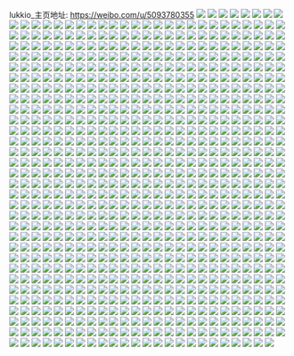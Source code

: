 lukkio_主页地址: https://weibo.com/u/5093780355 
![](https://wx4.sinaimg.cn/mw2000/005yIYXFgy1h96u4xdd86j31sc28ux6p.jpg) 
![](https://wx4.sinaimg.cn/mw2000/005yIYXFgy1h9693f7uhqj31sc273hdt.jpg) 
![](https://wx4.sinaimg.cn/mw2000/005yIYXFgy1h9693grkzkj31ow1z67wh.jpg) 
![](https://wx4.sinaimg.cn/mw2000/005yIYXFgy1h9693iw1zoj31sc1scqv5.jpg) 
![](https://wx4.sinaimg.cn/mw2000/005yIYXFgy1h9693l01vtj31pc1pc4qq.jpg) 
![](https://wx4.sinaimg.cn/mw2000/005yIYXFgy1h94spjkg85j32c034bhdx.jpg) 
![](https://wx4.sinaimg.cn/mw2000/005yIYXFgy1h94spno8wcj31x22opqv6.jpg) 
![](https://wx4.sinaimg.cn/mw2000/005yIYXFgy1h94spm4j05j31sc2dsqv7.jpg) 
![](https://wx4.sinaimg.cn/mw2000/005yIYXFgy1h94spgb108j31vd2htx6q.jpg) 
![](https://wx4.sinaimg.cn/mw2000/005yIYXFgy1h8d35nhw2uj313t1kwb1x.jpg) 
![](https://wx4.sinaimg.cn/mw2000/005yIYXFgy1h8ahakwggzj324f34r1l1.jpg) 
![](https://wx4.sinaimg.cn/mw2000/005yIYXFgy1h8aha4d4q4j32c0340npd.jpg) 
![](https://wx4.sinaimg.cn/mw2000/005yIYXFgy1h8ahab6q9gj32842ythdu.jpg) 
![](https://wx4.sinaimg.cn/mw2000/005yIYXFgy1h8aha29lygj32a532tx6p.jpg) 
![](https://wx4.sinaimg.cn/mw2000/005yIYXFgy1h8ahaemx1vj32c0340kjp.jpg) 
![](https://wx4.sinaimg.cn/mw2000/005yIYXFgy1h8ahamuqzhj323x3407wk.jpg) 
![](https://wx4.sinaimg.cn/mw2000/005yIYXFgy1h8aha0sdwmj32c0340nph.jpg) 
![](https://wx4.sinaimg.cn/mw2000/005yIYXFgy1h8aha5l78yj323x3407wh.jpg) 
![](https://wx4.sinaimg.cn/mw2000/005yIYXFgy1h8aharzl6mj323x3401kz.jpg) 
![](https://wx4.sinaimg.cn/mw2000/005yIYXFgy1h8ahatw9rrj32c0340qv7.jpg) 
![](https://wx4.sinaimg.cn/mw2000/005yIYXFly1h88cehlh4pj31xc1xce81.jpg) 
![](https://wx4.sinaimg.cn/mw2000/005yIYXFgy1h7z3u7o4cwj31nq27zau3.jpg) 
![](https://wx4.sinaimg.cn/mw2000/005yIYXFgy1h7ww66j37vj329y31ax6q.jpg) 
![](https://wx4.sinaimg.cn/mw2000/005yIYXFgy1h7ww6do9r2j32c0340qv7.jpg) 
![](https://wx4.sinaimg.cn/mw2000/005yIYXFgy1h7ww63vk31j319j1op1i8.jpg) 
![](https://wx4.sinaimg.cn/mw2000/005yIYXFgy1h7itb6xzquj32682wbx6r.jpg) 
![](https://wx4.sinaimg.cn/mw2000/005yIYXFgy1h7itbcf8djj32c0340b2d.jpg) 
![](https://wx4.sinaimg.cn/mw2000/005yIYXFgy1h7itbgo01dj326a2wenpg.jpg) 
![](https://wx4.sinaimg.cn/mw2000/005yIYXFgy1h7itbk5m1bj31sc2dse82.jpg) 
![](https://wx4.sinaimg.cn/mw2000/005yIYXFgy1h7itb3vqb1j31t533zqv6.jpg) 
![](https://wx4.sinaimg.cn/mw2000/005yIYXFgy1h7itbpea6bj31sc2dse83.jpg) 
![](https://wx4.sinaimg.cn/mw2000/005yIYXFgy1h7fgzasy1aj31o028khdt.jpg) 
![](https://wx4.sinaimg.cn/mw2000/005yIYXFgy1h7fgzf1vdij31o028lkjl.jpg) 
![](https://wx4.sinaimg.cn/mw2000/005yIYXFgy1h72y2zq5k3j32c0340npe.jpg) 
![](https://wx4.sinaimg.cn/mw2000/005yIYXFgy1h72y30uanmj320q20odj3.jpg) 
![](https://wx4.sinaimg.cn/mw2000/005yIYXFgy1h72y472nrxj31sc2dsqv5.jpg) 
![](https://wx4.sinaimg.cn/mw2000/005yIYXFgy1h71hx6pt3bj315n1jjql9.jpg) 
![](https://wx4.sinaimg.cn/mw2000/005yIYXFgy1h6wwqatdncj32872yx0w0.jpg) 
![](https://wx4.sinaimg.cn/mw2000/005yIYXFgy1h6ugvk98enj32452tjx6p.jpg) 
![](https://wx4.sinaimg.cn/mw2000/005yIYXFgy1h6ugvmyobqj32b72p7hdu.jpg) 
![](https://wx4.sinaimg.cn/mw2000/005yIYXFgy1h6ugvo2xyjj31oq28z1kx.jpg) 
![](https://wx4.sinaimg.cn/mw2000/005yIYXFgy1h6sfxllvn2j325k2vfhdt.jpg) 
![](https://wx4.sinaimg.cn/mw2000/005yIYXFgy1h6lh68afhzj32c0340qv6.jpg) 
![](https://wx4.sinaimg.cn/mw2000/005yIYXFgy1h6lh60rwd2j32dc35sb2b.jpg) 
![](https://wx4.sinaimg.cn/mw2000/005yIYXFgy1h6j8mjvn8jj32c034fe84.jpg) 
![](https://wx4.sinaimg.cn/mw2000/005yIYXFgy1h6j8md7c9rj32c0342awa.jpg) 
![](https://wx4.sinaimg.cn/mw2000/005yIYXFgy1h6j8m8m2ylj31sb2b87wi.jpg) 
![](https://wx4.sinaimg.cn/mw2000/005yIYXFgy1h6j8ryye1zj32bz2bz1ky.jpg) 
![](https://wx4.sinaimg.cn/mw2000/005yIYXFgy1h6gtu121q0j32c034pwpp.jpg) 
![](https://wx4.sinaimg.cn/mw2000/005yIYXFgy1h6gtu3ptrsj32c034w4qq.jpg) 
![](https://wx4.sinaimg.cn/mw2000/005yIYXFgy1h6gtu27bi4j32132pr1kx.jpg) 
![](https://wx4.sinaimg.cn/mw2000/005yIYXFgy1h6gtu78d9bj32c0340u11.jpg) 
![](https://wx4.sinaimg.cn/mw2000/005yIYXFgy1h6fsy6bcqij32dc35sjzw.jpg) 
![](https://wx4.sinaimg.cn/mw2000/005yIYXFgy1h6fsyyf37ij32c03404qs.jpg) 
![](https://wx4.sinaimg.cn/mw2000/005yIYXFgy1h6ft253esuj31s035s4qr.jpg) 
![](https://wx4.sinaimg.cn/mw2000/005yIYXFgy1h6ftgbe9m3j32c0340jzb.jpg) 
![](https://wx4.sinaimg.cn/mw2000/005yIYXFgy1h6fsy9uo0fj32dc35stlc.jpg) 
![](https://wx4.sinaimg.cn/mw2000/005yIYXFgy1h6fsyg7q0hj32dc35s17y.jpg) 
![](https://wx4.sinaimg.cn/mw2000/005yIYXFgy1h6fsz3wn6wj31mm2664qp.jpg) 
![](https://wx4.sinaimg.cn/mw2000/005yIYXFgy1h6fsz6yei8j30zo0xztec.jpg) 
![](https://wx4.sinaimg.cn/mw2000/005yIYXFgy1h6fjaeh8r7j32c034yu0y.jpg) 
![](https://wx4.sinaimg.cn/mw2000/005yIYXFgy1h6fjabm2a9j32ak35sqv6.jpg) 
![](https://wx4.sinaimg.cn/mw2000/005yIYXFgy1h6fjak6e9nj33402c0kjo.jpg) 
![](https://wx4.sinaimg.cn/mw2000/005yIYXFgy1h6fjaopivfj32c034lqv6.jpg) 
![](https://wx4.sinaimg.cn/mw2000/005yIYXFgy1h6b1gfqj39j32dc35sqv9.jpg) 
![](https://wx4.sinaimg.cn/mw2000/005yIYXFgy1h6b1ghmeq0j31sc2ds4qp.jpg) 
![](https://wx4.sinaimg.cn/mw2000/005yIYXFgy1h6b1gk99j3j32c0340x4u.jpg) 
![](https://wx4.sinaimg.cn/mw2000/005yIYXFgy1h6b1gnapp1j32c0340h21.jpg) 
![](https://wx4.sinaimg.cn/mw2000/005yIYXFgy1h6b1asc912j31871nt0zh.jpg) 
![](https://wx4.sinaimg.cn/mw2000/005yIYXFgy1h6b1gq0hxjj32dc35sap3.jpg) 
![](https://wx4.sinaimg.cn/mw2000/005yIYXFgy1h6b1gt4fnzj313a1diq7d.jpg) 
![](https://wx4.sinaimg.cn/mw2000/005yIYXFgy1h6b1gcznwdj32c03404qr.jpg) 
![](https://wx4.sinaimg.cn/mw2000/005yIYXFgy1h61vjsl528j31o62a5477.jpg) 
![](https://wx4.sinaimg.cn/mw2000/005yIYXFgy1h61vka52eij31pj2dsaek.jpg) 
![](https://wx4.sinaimg.cn/mw2000/005yIYXFgy1h61vjxrwvpj32091xohdx.jpg) 
![](https://wx4.sinaimg.cn/mw2000/005yIYXFgy1h61vk1zj6lj31fz2dsdk8.jpg) 
![](https://wx4.sinaimg.cn/mw2000/005yIYXFgy1h61vjqsi2hj32z428cnpd.jpg) 
![](https://wx4.sinaimg.cn/mw2000/005yIYXFgy1h61vjq1osjj31vd1vd7wi.jpg) 
![](https://wx4.sinaimg.cn/mw2000/005yIYXFgy1h5zks4kolej329g30sq9l.jpg) 
![](https://wx4.sinaimg.cn/mw2000/005yIYXFgy1h5ouynaatrj32c03404kf.jpg) 
![](https://wx4.sinaimg.cn/mw2000/005yIYXFgy1h5noapl22wj31kw35sx6q.jpg) 
![](https://wx4.sinaimg.cn/mw2000/005yIYXFgy1h5noayp0doj32c0340x6q.jpg) 
![](https://wx4.sinaimg.cn/mw2000/005yIYXFgy1h5noavnplzj30zo256npe.jpg) 
![](https://wx4.sinaimg.cn/mw2000/005yIYXFgy1h5fnch1xx2j32c0340e87.jpg) 
![](https://wx4.sinaimg.cn/mw2000/005yIYXFgy1h5b1637mjij31yn2mqe82.jpg) 
![](https://wx4.sinaimg.cn/mw2000/005yIYXFgy1h5b15cqjimj32c0340e84.jpg) 
![](https://wx4.sinaimg.cn/mw2000/005yIYXFgy1h5b156pby0j31to1toqv5.jpg) 
![](https://wx4.sinaimg.cn/mw2000/005yIYXFgy1h5b15lc5uxj32c034fkjo.jpg) 
![](https://wx4.sinaimg.cn/mw2000/005yIYXFly1h5a2nkz42uj32c03401kz.jpg) 
![](https://wx4.sinaimg.cn/mw2000/005yIYXFly1h5a2niuk1mj320s2p2b2a.jpg) 
![](https://wx4.sinaimg.cn/mw2000/005yIYXFly1h59uc24c57j32c034tqv6.jpg) 
![](https://wx4.sinaimg.cn/mw2000/005yIYXFly1h59uc3s27rj31z12n97wi.jpg) 
![](https://wx4.sinaimg.cn/mw2000/005yIYXFly1h59uc0fgdzj32c034ce82.jpg) 
![](https://wx4.sinaimg.cn/mw2000/005yIYXFly1h59uc5gka6j32c03401kz.jpg) 
![](https://wx4.sinaimg.cn/mw2000/005yIYXFly1h57u0n5aspj32c034n1kz.jpg) 
![](https://wx4.sinaimg.cn/mw2000/005yIYXFly1h57u0ret21j32c03404qr.jpg) 
![](https://wx4.sinaimg.cn/mw2000/005yIYXFly1h57u0t7w42j32c03407wi.jpg) 
![](https://wx4.sinaimg.cn/mw2000/005yIYXFly1h57u0oi27uj30sg23uhaa.jpg) 
![](https://wx4.sinaimg.cn/mw2000/005yIYXFly1h57u0w30x1j30sg3ifb2a.jpg) 
![](https://wx4.sinaimg.cn/mw2000/005yIYXFgy1h4ts31v76kj32c0340u10.jpg) 
![](https://wx4.sinaimg.cn/mw2000/005yIYXFgy1h4ts35emvij32c0340u10.jpg) 
![](https://wx4.sinaimg.cn/mw2000/005yIYXFgy1h4ts2yfhu4j32c03401l1.jpg) 
![](https://wx4.sinaimg.cn/mw2000/005yIYXFgy1h4ts37hcr8j31zt2nr4qq.jpg) 
![](https://wx4.sinaimg.cn/mw2000/005yIYXFgy1h4sl462yd7j31sc2dsb2a.jpg) 
![](https://wx4.sinaimg.cn/mw2000/005yIYXFgy1h4sl48dpt1j31sc2ds7wi.jpg) 
![](https://wx4.sinaimg.cn/mw2000/005yIYXFgy1h4p64bd36ej319h1on4qp.jpg) 
![](https://wx4.sinaimg.cn/mw2000/005yIYXFgy1h4o75141agj32c0340npf.jpg) 
![](https://wx4.sinaimg.cn/mw2000/005yIYXFgy1h3u99nuzwhj32a631x1kx.jpg) 
![](https://wx4.sinaimg.cn/mw2000/005yIYXFgy1h3icqnyepmj32c03401kz.jpg) 
![](https://wx4.sinaimg.cn/mw2000/005yIYXFgy1h3ics15e3kj32c0349hdv.jpg) 
![](https://wx4.sinaimg.cn/mw2000/005yIYXFgy1h3icp58y08j32a230kqv5.jpg) 
![](https://wx4.sinaimg.cn/mw2000/005yIYXFgy1h3icphtmltj32c03407wj.jpg) 
![](https://wx4.sinaimg.cn/mw2000/005yIYXFgy1h381ax19n6j31sc2dshdu.jpg) 
![](https://wx4.sinaimg.cn/mw2000/005yIYXFgy1h381b0kzn7j31sc2dsnpe.jpg) 
![](https://wx4.sinaimg.cn/mw2000/005yIYXFgy1h381aty5nbj32c03404qr.jpg) 
![](https://wx4.sinaimg.cn/mw2000/005yIYXFgy1h2xp7h12fvj31sc28ekjl.jpg) 
![](https://wx4.sinaimg.cn/mw2000/005yIYXFgy1h2v9cdhh8hj32c034tqv8.jpg) 
![](https://wx4.sinaimg.cn/mw2000/005yIYXFgy1h2v9cg462qj32b6337hdv.jpg) 
![](https://wx4.sinaimg.cn/mw2000/005yIYXFgy1h2u2aj51zlj31cg1slhc7.jpg) 
![](https://wx4.sinaimg.cn/mw2000/005yIYXFgy1h2rk3vbmtkj31k0237e81.jpg) 
![](https://wx4.sinaimg.cn/mw2000/005yIYXFgy1h1yvtumg15j31sb2d6u0x.jpg) 
![](https://wx4.sinaimg.cn/mw2000/005yIYXFgy1h1wxd0mrenj31ra2ds4qq.jpg) 
![](https://wx4.sinaimg.cn/mw2000/005yIYXFgy1h1nexzg1a6j32c034l7wk.jpg) 
![](https://wx4.sinaimg.cn/mw2000/005yIYXFgy1h1ney35g1dj32c03377wk.jpg) 
![](https://wx4.sinaimg.cn/mw2000/005yIYXFgy1h1ney6oxs3j32c033zkjn.jpg) 
![](https://wx4.sinaimg.cn/mw2000/005yIYXFgy1h1nexvzhgxj32c034hb2b.jpg) 
![](https://wx4.sinaimg.cn/mw2000/005yIYXFgy1h1ney9wte0j328u2zse84.jpg) 
![](https://wx4.sinaimg.cn/mw2000/005yIYXFgy1h1neyf9nyzj329b30f1l0.jpg) 
![](https://wx4.sinaimg.cn/mw2000/005yIYXFgy1h1neylw2oij32c034jkjn.jpg) 
![](https://wx4.sinaimg.cn/mw2000/005yIYXFgy1h1hsmipeanj31sc2dsnpe.jpg) 
![](https://wx4.sinaimg.cn/mw2000/005yIYXFgy1h1hsmgsujgj31sc2dsnpe.jpg) 
![](https://wx4.sinaimg.cn/mw2000/005yIYXFgy1h0fi83nkh4j32c0340x6q.jpg) 
![](https://wx4.sinaimg.cn/mw2000/005yIYXFgy1h0fi7ieogjj32c03407wj.jpg) 
![](https://wx4.sinaimg.cn/mw2000/005yIYXFgy1h0fi7z2argj32c0340u0y.jpg) 
![](https://wx4.sinaimg.cn/mw2000/005yIYXFgy1h0fi7ror6lj32c0340kjo.jpg) 
![](https://wx4.sinaimg.cn/mw2000/005yIYXFgy1h0fi81i1d5j323r2t07wi.jpg) 
![](https://wx4.sinaimg.cn/mw2000/005yIYXFgy1h09oraexg1j32022o3e82.jpg) 
![](https://wx4.sinaimg.cn/mw2000/005yIYXFgy1h09hydvvxdj31o228ce82.jpg) 
![](https://wx4.sinaimg.cn/mw2000/005yIYXFgy1gzlhtd19cpj327i33eb2a.jpg) 
![](https://wx4.sinaimg.cn/mw2000/005yIYXFgy1gzdh9wbw7bj32c034h1l2.jpg) 
![](https://wx4.sinaimg.cn/mw2000/005yIYXFgy1gzdh9ys6crj32c0340u0z.jpg) 
![](https://wx4.sinaimg.cn/mw2000/005yIYXFgy1gzdh9o500sj31sc2dshdu.jpg) 
![](https://wx4.sinaimg.cn/mw2000/005yIYXFgy1gzdh9tqc72j31sc2dskjm.jpg) 
![](https://wx4.sinaimg.cn/mw2000/005yIYXFgy1gyqb0l1140j31sc2dse82.jpg) 
![](https://wx4.sinaimg.cn/mw2000/005yIYXFgy1gyhxhkrepqj32c03474qr.jpg) 
![](https://wx4.sinaimg.cn/mw2000/005yIYXFgy1gyhxhmz7f2j327i303npe.jpg) 
![](https://wx4.sinaimg.cn/mw2000/005yIYXFgy1gyhxhbc7qbj31sc2ds7wj.jpg) 
![](https://wx4.sinaimg.cn/mw2000/005yIYXFgy1gyhxhgpo07j33402c07wm.jpg) 
![](https://wx4.sinaimg.cn/mw2000/005yIYXFgy1gyhxhd6mgzj329330wnpd.jpg) 
![](https://wx4.sinaimg.cn/mw2000/005yIYXFgy1gyhxhotyxej31sc2ds4qr.jpg) 
![](https://wx4.sinaimg.cn/mw2000/005yIYXFgy1gy7px4j4opj31p41p4b29.jpg) 
![](https://wx4.sinaimg.cn/mw2000/005yIYXFgy1gy7pwvqc48j32c03407wi.jpg) 
![](https://wx4.sinaimg.cn/mw2000/005yIYXFgy1gy7pwx9w0vj31rd2chu0x.jpg) 
![](https://wx4.sinaimg.cn/mw2000/005yIYXFgy1gy7pwym981j31fv1ugb29.jpg) 
![](https://wx4.sinaimg.cn/mw2000/005yIYXFly1gxxgndg90sj32c0340e84.jpg) 
![](https://wx4.sinaimg.cn/mw2000/005yIYXFly1gxxgnmobgrj32c0340npg.jpg) 
![](https://wx4.sinaimg.cn/mw2000/005yIYXFgy1gxp7cll15aj31gn1vq1kx.jpg) 
![](https://wx4.sinaimg.cn/mw2000/005yIYXFgy1gxp7cr7omxj30zo1re4dt.jpg) 
![](https://wx4.sinaimg.cn/mw2000/005yIYXFgy1gxp7cppzcwj32c03407wj.jpg) 
![](https://wx4.sinaimg.cn/mw2000/005yIYXFgy1gxp7cnq7dqj32c02c0kjm.jpg) 
![](https://wx4.sinaimg.cn/mw2000/005yIYXFgy1gxoyo7qaauj31l42457wh.jpg) 
![](https://wx4.sinaimg.cn/mw2000/005yIYXFgy1gxo5mfk268j32c0340e83.jpg) 
![](https://wx4.sinaimg.cn/mw2000/005yIYXFgy1gxo5mdc7ekj32c03404qr.jpg) 
![](https://wx4.sinaimg.cn/mw2000/005yIYXFly1gxkk8ys83rj32bf339npe.jpg) 
![](https://wx4.sinaimg.cn/mw2000/005yIYXFly1gxkk8qwm4xj32b032oe82.jpg) 
![](https://wx4.sinaimg.cn/mw2000/005yIYXFly1gxkjt0or3rj32bk3407wk.jpg) 
![](https://wx4.sinaimg.cn/mw2000/005yIYXFly1gxkk6zd52wj32c03407wk.jpg) 
![](https://wx4.sinaimg.cn/mw2000/005yIYXFly1gxkk7b7pg6j32ar32mb2b.jpg) 
![](https://wx4.sinaimg.cn/mw2000/005yIYXFly1gxa7yw9nxij31ny27xqv5.jpg) 
![](https://wx4.sinaimg.cn/mw2000/005yIYXFly1gxa7yxgwm8j30up0up7eu.jpg) 
![](https://wx4.sinaimg.cn/mw2000/005yIYXFly1gxa7t3yal7j31w02pstzq.jpg) 
![](https://wx4.sinaimg.cn/mw2000/005yIYXFly1gxa7yqli5hj31jq22bnpd.jpg) 
![](https://wx4.sinaimg.cn/mw2000/005yIYXFgy1gwjra7fve1j32c0340b2b.jpg) 
![](https://wx4.sinaimg.cn/mw2000/005yIYXFgy1gwigoa88hij31ur2h0e81.jpg) 
![](https://wx4.sinaimg.cn/mw2000/005yIYXFgy1gwhigmy8aaj32c0340hb7.jpg) 
![](https://wx4.sinaimg.cn/mw2000/005yIYXFgy1gwhgxz25o4j322f2t4qv5.jpg) 
![](https://wx4.sinaimg.cn/mw2000/005yIYXFgy1gwhgxvvqw8j32102s6u0x.jpg) 
![](https://wx4.sinaimg.cn/mw2000/005yIYXFgy1gwfad870zlj32c03401kz.jpg) 
![](https://wx4.sinaimg.cn/mw2000/005yIYXFgy1gwfada0va0j32c03407wj.jpg) 
![](https://wx4.sinaimg.cn/mw2000/005yIYXFgy1gwfadbthzqj32c03407wj.jpg) 
![](https://wx4.sinaimg.cn/mw2000/005yIYXFgy1gwfaddka4vj32c0340b2b.jpg) 
![](https://wx4.sinaimg.cn/mw2000/005yIYXFgy1gwfadfdzduj32c0340kjm.jpg) 
![](https://wx4.sinaimg.cn/mw2000/005yIYXFgy1gwfadh3mduj32c0340u0y.jpg) 
![](https://wx4.sinaimg.cn/mw2000/005yIYXFgy1gwcmpla9vlj31sc2dsb2a.jpg) 
![](https://wx4.sinaimg.cn/mw2000/005yIYXFgy1gw0zyg3yylj32c03404qs.jpg) 
![](https://wx4.sinaimg.cn/mw2000/005yIYXFgy1gw0zydgqfrj32c03401l0.jpg) 
![](https://wx4.sinaimg.cn/mw2000/005yIYXFgy1gvzvq0gu3gj31sc2dsqv5.jpg) 
![](https://wx4.sinaimg.cn/mw2000/005yIYXFgy1gvzvq1wq2lj32c0340hdu.jpg) 
![](https://wx4.sinaimg.cn/mw2000/005yIYXFgy1gvzvq3pq95j327p27pqv5.jpg) 
![](https://wx4.sinaimg.cn/mw2000/005yIYXFgy1gvxrcrpqitj31sc2dsb29.jpg) 
![](https://wx4.sinaimg.cn/mw2000/005yIYXFgy1gvj9p6q4l6j61sc2dse8202.jpg) 
![](https://wx4.sinaimg.cn/mw2000/005yIYXFgy1gvioxkhlmwj62c0340e8402.jpg) 
![](https://wx4.sinaimg.cn/mw2000/005yIYXFgy1gvioyolucuj62bz1b7qrm02.jpg) 
![](https://wx4.sinaimg.cn/mw2000/005yIYXFgy1gvioyibaxvj62c03401l002.jpg) 
![](https://wx4.sinaimg.cn/mw2000/005yIYXFgy1gvioyl2g7sj62c0340hdv02.jpg) 
![](https://wx4.sinaimg.cn/mw2000/005yIYXFgy1gvioycpxpkj62bz1e84qp02.jpg) 
![](https://wx4.sinaimg.cn/mw2000/005yIYXFgy1gvioyn1spdj60zk0k0agv02.jpg) 
![](https://wx4.sinaimg.cn/mw2000/005yIYXFgy1gvhexku0gzj61931o4h9802.jpg) 
![](https://wx4.sinaimg.cn/mw2000/005yIYXFgy1gvh60fddxcj62by1hfhdt02.jpg) 
![](https://wx4.sinaimg.cn/mw2000/005yIYXFgy1gvdy9nmyb5j61se1se7wh02.jpg) 
![](https://wx4.sinaimg.cn/mw2000/005yIYXFgy1guvm2hk74mj62c0340b2b02.jpg) 
![](https://wx4.sinaimg.cn/mw2000/005yIYXFgy1gusgagwwt2j62c0340kjl02.jpg) 
![](https://wx4.sinaimg.cn/mw2000/005yIYXFgy1gupvr9pmzlj62c0340npf02.jpg) 
![](https://wx4.sinaimg.cn/mw2000/005yIYXFgy1gun6i2mbssj62c0345qv702.jpg) 
![](https://wx4.sinaimg.cn/mw2000/005yIYXFgy1gun6i8j6vsj62c033rnpe02.jpg) 
![](https://wx4.sinaimg.cn/mw2000/005yIYXFgy1gun6ian60uj627a2xr1ky02.jpg) 
![](https://wx4.sinaimg.cn/mw2000/005yIYXFgy1gun6hs5wabj62c034bb2b02.jpg) 
![](https://wx4.sinaimg.cn/mw2000/005yIYXFgy1gun6hyq9ftj62c0340u0z02.jpg) 
![](https://wx4.sinaimg.cn/mw2000/005yIYXFgy1gun6idxs7xj62c0340qv602.jpg) 
![](https://wx4.sinaimg.cn/mw2000/005yIYXFgy1gugj9lhdoqj615o1ienmm02.jpg) 
![](https://wx4.sinaimg.cn/mw2000/005yIYXFgy1guea4ahbg6j612v0tc7co02.jpg) 
![](https://wx4.sinaimg.cn/mw2000/005yIYXFgy1guea49qq5yj62c02c0x6p02.jpg) 
![](https://wx4.sinaimg.cn/mw2000/005yIYXFgy1guea4azvnhj61c31kt4l502.jpg) 
![](https://wx4.sinaimg.cn/mw2000/005yIYXFgy1guea4bikcoj613w1h619902.jpg) 
![](https://wx4.sinaimg.cn/mw2000/005yIYXFgy1gu854oc5zsj60ux1f0dp002.jpg) 
![](https://wx4.sinaimg.cn/mw2000/005yIYXFgy1gu856i7v72j63402c0hdu02.jpg) 
![](https://wx4.sinaimg.cn/mw2000/005yIYXFgy1gu8567n27ij62c02c01kz02.jpg) 
![](https://wx4.sinaimg.cn/mw2000/005yIYXFgy1gu856fepbdj62bq2tju0y02.jpg) 
![](https://wx4.sinaimg.cn/mw2000/005yIYXFly1gu2tlucj9hj32c03494qs.jpg) 
![](https://wx4.sinaimg.cn/mw2000/005yIYXFgy1gtwyb96k34j33402c0npe.jpg) 
![](https://wx4.sinaimg.cn/mw2000/005yIYXFgy1gtwybb0hphj32c02c0qv6.jpg) 
![](https://wx4.sinaimg.cn/mw2000/005yIYXFgy1gtwyb1m8u3j33402bgb2a.jpg) 
![](https://wx4.sinaimg.cn/mw2000/005yIYXFgy1gtwybdrqflj30e10dzq3n.jpg) 
![](https://wx4.sinaimg.cn/mw2000/005yIYXFgy1gtwnl17h6xj31sc2dsu0x.jpg) 
![](https://wx4.sinaimg.cn/mw2000/005yIYXFgy1gtvy205nq0j31b01qokac.jpg) 
![](https://wx4.sinaimg.cn/mw2000/005yIYXFgy1gtvy0v1e01j316h1knkdz.jpg) 
![](https://wx4.sinaimg.cn/mw2000/005yIYXFgy1gtvy3ozsv4j32c03401l0.jpg) 
![](https://wx4.sinaimg.cn/mw2000/005yIYXFgy1gtvy14bzzpj30yi22oh2m.jpg) 
![](https://wx4.sinaimg.cn/mw2000/005yIYXFgy1gtvy1wbouuj30q70yxdnw.jpg) 
![](https://wx4.sinaimg.cn/mw2000/005yIYXFgy1gtvy1uvwybj315o338u0x.jpg) 
![](https://wx4.sinaimg.cn/mw2000/005yIYXFgy1gtvy1hl1dtj30yi22m7so.jpg) 
![](https://wx4.sinaimg.cn/mw2000/005yIYXFgy1gtvy0qzpnaj315a1j04d1.jpg) 
![](https://wx4.sinaimg.cn/mw2000/005yIYXFgy1gtvy1cpneoj315o2p8hdt.jpg) 
![](https://wx4.sinaimg.cn/mw2000/005yIYXFgy1gtnqzezqaej31sc1scb29.jpg) 
![](https://wx4.sinaimg.cn/mw2000/005yIYXFgy1gtlkwavgaij317717vtnu.jpg) 
![](https://wx4.sinaimg.cn/mw2000/005yIYXFgy1gtlkwb9yw1j30ng0w4423.jpg) 
![](https://wx4.sinaimg.cn/mw2000/005yIYXFgy1gtlkwbrkgaj30yi10mjw6.jpg) 
![](https://wx4.sinaimg.cn/mw2000/005yIYXFgy1gtlkwdk9nfj32c02c0u0x.jpg) 
![](https://wx4.sinaimg.cn/mw2000/005yIYXFgy1gtlkw9z0utj30yi22oe4f.jpg) 
![](https://wx4.sinaimg.cn/mw2000/005yIYXFgy1gtlkwf0a34j31c01hie1w.jpg) 
![](https://wx4.sinaimg.cn/mw2000/005yIYXFgy1gtlkwhfntyj33402c0kjm.jpg) 
![](https://wx4.sinaimg.cn/mw2000/005yIYXFgy1gtlkwnjilvj32c0340x6p.jpg) 
![](https://wx4.sinaimg.cn/mw2000/005yIYXFgy1gtlkwqhh0wj32c0340u0x.jpg) 
![](https://wx4.sinaimg.cn/mw2000/005yIYXFgy1gtlkwsezu4j31o828ae81.jpg) 
![](https://wx4.sinaimg.cn/mw2000/005yIYXFgy1gtlkwtv1rtj31hw1zv4qp.jpg) 
![](https://wx4.sinaimg.cn/mw2000/005yIYXFgy1gtlkwvi3puj31891n0azg.jpg) 
![](https://wx4.sinaimg.cn/mw2000/005yIYXFgy1gthqa7839rj32c0340hdw.jpg) 
![](https://wx4.sinaimg.cn/mw2000/005yIYXFgy1gtfbo1d9euj32c0340kjo.jpg) 
![](https://wx4.sinaimg.cn/mw2000/005yIYXFgy1gtfbnt4wquj32c0340u10.jpg) 
![](https://wx4.sinaimg.cn/mw2000/005yIYXFgy1gtfbnxnmczj329c30g1l0.jpg) 
![](https://wx4.sinaimg.cn/mw2000/005yIYXFgy1gtfbmwpzlyj316t1yp4qp.jpg) 
![](https://wx4.sinaimg.cn/mw2000/005yIYXFgy1gtfbnmg4rgj32c0340b2b.jpg) 
![](https://wx4.sinaimg.cn/mw2000/005yIYXFgy1gtfbn3nyr3j32c033ykjn.jpg) 
![](https://wx4.sinaimg.cn/mw2000/005yIYXFgy1gtaxmii8poj32c0340x6q.jpg) 
![](https://wx4.sinaimg.cn/mw2000/005yIYXFgy1gtaxmm9ymgj32c03401l0.jpg) 
![](https://wx4.sinaimg.cn/mw2000/005yIYXFgy1gt8m3cjjlqj316z1k8tpk.jpg) 
![](https://wx4.sinaimg.cn/mw2000/005yIYXFgy1gt8ckjhkqbj32801o0e81.jpg) 
![](https://wx4.sinaimg.cn/mw2000/005yIYXFgy1gsyr25rvsyj32c02c0hdu.jpg) 
![](https://wx4.sinaimg.cn/mw2000/005yIYXFgy1gt8ckfp5pfj32c0340kjo.jpg) 
![](https://wx4.sinaimg.cn/mw2000/005yIYXFgy1gspypjzhuwj31ih14v195.jpg) 
![](https://wx4.sinaimg.cn/mw2000/005yIYXFgy1gsemoxyq19j33402c0e81.jpg) 
![](https://wx4.sinaimg.cn/mw2000/005yIYXFgy1gsemp04cf4j32c02c04qp.jpg) 
![](https://wx4.sinaimg.cn/mw2000/005yIYXFgy1gsemp2a9kpj32bn2bnkjl.jpg) 
![](https://wx4.sinaimg.cn/mw2000/005yIYXFgy1gsemp39idfj31j31j3axl.jpg) 
![](https://wx4.sinaimg.cn/mw2000/005yIYXFgy1gsemp4aupjj63402c0x6p02.jpg) 
![](https://wx4.sinaimg.cn/mw2000/005yIYXFgy1gsemp78121j32c03404qr.jpg) 
![](https://wx4.sinaimg.cn/mw2000/005yIYXFgy1gs4n81uhr6j31sc2dsb2c.jpg) 
![](https://wx4.sinaimg.cn/mw2000/005yIYXFgy1grx54kqfk3j31421hfkb9.jpg) 
![](https://wx4.sinaimg.cn/mw2000/005yIYXFgy1grv14dl3iyj31sc2ds7wl.jpg) 
![](https://wx4.sinaimg.cn/mw2000/005yIYXFgy1grqibjgnvjj33402c07wr.jpg) 
![](https://wx4.sinaimg.cn/mw2000/005yIYXFgy1gropcax1ldj31hp1hp7wk.jpg) 
![](https://wx4.sinaimg.cn/mw2000/005yIYXFgy1gropawkrvij32bz2c0u13.jpg) 
![](https://wx4.sinaimg.cn/mw2000/005yIYXFgy1gropb5dc69j31kw1kwe82.jpg) 
![](https://wx4.sinaimg.cn/mw2000/005yIYXFgy1gropc2l431j31hc0tptu8.jpg) 
![](https://wx4.sinaimg.cn/mw2000/005yIYXFgy1gropcfp9svj31no1nok0l.jpg) 
![](https://wx4.sinaimg.cn/mw2000/005yIYXFgy1gropc04sjtj335s35s7wy.jpg) 
![](https://wx4.sinaimg.cn/mw2000/005yIYXFgy1gropce4eyvj31ty1ty4qp.jpg) 
![](https://wx4.sinaimg.cn/mw2000/005yIYXFgy1gropb7wv1hj30q00yogrc.jpg) 
![](https://wx4.sinaimg.cn/mw2000/005yIYXFgy1gropchepa3j31us1usn8z.jpg) 
![](https://wx4.sinaimg.cn/mw2000/005yIYXFgy1grloxxppm4j32ay32m4qr.jpg) 
![](https://wx4.sinaimg.cn/mw2000/005yIYXFgy1grkj8pohbmj32c0340x6y.jpg) 
![](https://wx4.sinaimg.cn/mw2000/005yIYXFgy1grjn5c5sd9j31o0281b2g.jpg) 
![](https://wx4.sinaimg.cn/mw2000/005yIYXFgy1grjn5kl347j32c02c04qw.jpg) 
![](https://wx4.sinaimg.cn/mw2000/005yIYXFgy1gr9pkt06zpj321d21dqv7.jpg) 
![](https://wx4.sinaimg.cn/mw2000/005yIYXFgy1gr22uzoizwj319p1p5h5c.jpg) 
![](https://wx4.sinaimg.cn/mw2000/005yIYXFgy1gr22v1b46gj32c02c0x3m.jpg) 
![](https://wx4.sinaimg.cn/mw2000/005yIYXFgy1gr22v3w7x1j323z2tbhdu.jpg) 
![](https://wx4.sinaimg.cn/mw2000/005yIYXFgy1gr22vgc48rj32c02c04qx.jpg) 
![](https://wx4.sinaimg.cn/mw2000/005yIYXFgy1gr22v856k4j32c03404qy.jpg) 
![](https://wx4.sinaimg.cn/mw2000/005yIYXFgy1gr22v9tvg9j33402c01ky.jpg) 
![](https://wx4.sinaimg.cn/mw2000/005yIYXFgy1gquq64r167j31582dp4qp.jpg) 
![](https://wx4.sinaimg.cn/mw2000/005yIYXFgy1gqrc7nc31vj32c03407wt.jpg) 
![](https://wx4.sinaimg.cn/mw2000/005yIYXFgy1gqrc7hz50vj32c0340x6r.jpg) 
![](https://wx4.sinaimg.cn/mw2000/005yIYXFgy1gqrc7uj8dnj32c0340x6r.jpg) 
![](https://wx4.sinaimg.cn/mw2000/005yIYXFgy1gqmobkv5nvj32c0340u0y.jpg) 
![](https://wx4.sinaimg.cn/mw2000/005yIYXFgy1gqfza1u0w5j31sc1scasw.jpg) 
![](https://wx4.sinaimg.cn/mw2000/005yIYXFgy1gqfza3vf2jj31sc1scati.jpg) 
![](https://wx4.sinaimg.cn/mw2000/005yIYXFgy1gq94owjtpjj31pw2aib29.jpg) 
![](https://wx4.sinaimg.cn/mw2000/005yIYXFgy1gq6jcyfsyvj32c02c01l5.jpg) 
![](https://wx4.sinaimg.cn/mw2000/005yIYXFgy1gq6jcu83y2j329o30wx6q.jpg) 
![](https://wx4.sinaimg.cn/mw2000/005yIYXFgy1gq6jcqv94rj32c02c0npe.jpg) 
![](https://wx4.sinaimg.cn/mw2000/005yIYXFgy1gq6jd08hujj32c02c01ky.jpg) 
![](https://wx4.sinaimg.cn/mw2000/005yIYXFgy1gq6jclrnfpj32c0340b2l.jpg) 
![](https://wx4.sinaimg.cn/mw2000/005yIYXFgy1gq6jcrx6ddj31to1to4ow.jpg) 
![](https://wx4.sinaimg.cn/mw2000/005yIYXFgy1gq6jcgq6fuj31mt1mt1ik.jpg) 
![](https://wx4.sinaimg.cn/mw2000/005yIYXFgy1gq6jcol8z1j33402c0hdu.jpg) 
![](https://wx4.sinaimg.cn/mw2000/005yIYXFgy1gq6jcn16fbj30rt1ktnow.jpg) 
![](https://wx4.sinaimg.cn/mw2000/005yIYXFgy1gq3e5tjkk4j31yr2ds1l1.jpg) 
![](https://wx4.sinaimg.cn/mw2000/005yIYXFgy1gq3e67x7ykj33402c0e8a.jpg) 
![](https://wx4.sinaimg.cn/mw2000/005yIYXFgy1gq3e6ai3dej32c0340kjl.jpg) 
![](https://wx4.sinaimg.cn/mw2000/005yIYXFgy1gq3e6epp0yj331v2aenpe.jpg) 
![](https://wx4.sinaimg.cn/mw2000/005yIYXFgy1gq3e6fpksnj31tm1tmh42.jpg) 
![](https://wx4.sinaimg.cn/mw2000/005yIYXFgy1gq3e6ihkqqj30yi22ou0x.jpg) 
![](https://wx4.sinaimg.cn/mw2000/005yIYXFgy1gq107rm7h5j328b2z3u0y.jpg) 
![](https://wx4.sinaimg.cn/mw2000/005yIYXFgy1gq107vmbjrj329r3114qt.jpg) 
![](https://wx4.sinaimg.cn/mw2000/005yIYXFgy1gpyprva1roj31o02801ky.jpg) 
![](https://wx4.sinaimg.cn/mw2000/005yIYXFgy1gpyocbucmyj31sa1q0b1d.jpg) 
![](https://wx4.sinaimg.cn/mw2000/005yIYXFgy1gpuue4wgqfj324k2u24qq.jpg) 
![](https://wx4.sinaimg.cn/mw2000/005yIYXFgy1gprcndqh7ej32c02c0b2g.jpg) 
![](https://wx4.sinaimg.cn/mw2000/005yIYXFgy1gprcnlu15bj32c02c0x6v.jpg) 
![](https://wx4.sinaimg.cn/mw2000/005yIYXFgy1gprcnsw8x7j32dc35sqvf.jpg) 
![](https://wx4.sinaimg.cn/mw2000/005yIYXFgy1gprcnhto0ej32c02c04qv.jpg) 
![](https://wx4.sinaimg.cn/mw2000/005yIYXFgy1gprcnzpxlzj33402c0npm.jpg) 
![](https://wx4.sinaimg.cn/mw2000/005yIYXFgy1gprco3l709j32c02c0npi.jpg) 
![](https://wx4.sinaimg.cn/mw2000/005yIYXFgy1gpmzw26o2gj32bz33z4qr.jpg) 
![](https://wx4.sinaimg.cn/mw2000/005yIYXFgy1gpkmzh7vyuj31lv1lv4qp.jpg) 
![](https://wx4.sinaimg.cn/mw2000/005yIYXFgy1gphjq1o3yxj327y2ym1l0.jpg) 
![](https://wx4.sinaimg.cn/mw2000/005yIYXFgy1gphjq6fu8tj32c02c0b2e.jpg) 
![](https://wx4.sinaimg.cn/mw2000/005yIYXFgy1gp9flno9nqj31o01o0b29.jpg) 
![](https://wx4.sinaimg.cn/mw2000/005yIYXFly1gozviax38cj31fn2dv4jr.jpg) 
![](https://wx4.sinaimg.cn/mw2000/005yIYXFgy1gozsnras4nj31so2e87wh.jpg) 
![](https://wx4.sinaimg.cn/mw2000/005yIYXFgy1goqthsohssj32al32mnpd.jpg) 
![](https://wx4.sinaimg.cn/mw2000/005yIYXFgy1goqthreqgoj32c0340x6p.jpg) 
![](https://wx4.sinaimg.cn/mw2000/005yIYXFgy1gon68welkhj32as32ee83.jpg) 
![](https://wx4.sinaimg.cn/mw2000/005yIYXFgy1gois1yiu8cj32c0340npg.jpg) 
![](https://wx4.sinaimg.cn/mw2000/005yIYXFgy1gois20sk95j32c0340e83.jpg) 
![](https://wx4.sinaimg.cn/mw2000/005yIYXFgy1gois1vuws9j32c02c07wh.jpg) 
![](https://wx4.sinaimg.cn/mw2000/005yIYXFgy1gois2274i5j32c02c0b29.jpg) 
![](https://wx4.sinaimg.cn/mw2000/005yIYXFgy1gois23wnn8j33402c01kx.jpg) 
![](https://wx4.sinaimg.cn/mw2000/005yIYXFgy1gois25jtbcj32c02c04qp.jpg) 
![](https://wx4.sinaimg.cn/mw2000/005yIYXFgy1gois27j1drj33402c07wh.jpg) 
![](https://wx4.sinaimg.cn/mw2000/005yIYXFgy1gois2d0dkhj32c0340npd.jpg) 
![](https://wx4.sinaimg.cn/mw2000/005yIYXFgy1gois2aasqej334028jnpe.jpg) 
![](https://wx4.sinaimg.cn/mw2000/005yIYXFgy1go92dndq0fj31o0280hdt.jpg) 
![](https://wx4.sinaimg.cn/mw2000/005yIYXFgy1go92e9yg33j31o0280qv5.jpg) 
![](https://wx4.sinaimg.cn/mw2000/005yIYXFgy1go92d02hp0j31o0280kjl.jpg) 
![](https://wx4.sinaimg.cn/mw2000/005yIYXFgy1go92eogbpsj31o0280x6p.jpg) 
![](https://wx4.sinaimg.cn/mw2000/005yIYXFgy1go881i0y7dj31zk1zke2n.jpg) 
![](https://wx4.sinaimg.cn/mw2000/005yIYXFgy1go5z1rw7nrj30rs1qinmf.jpg) 
![](https://wx4.sinaimg.cn/mw2000/005yIYXFly1go2jpod8g7j31o01o0x6p.jpg) 
![](https://wx4.sinaimg.cn/mw2000/005yIYXFly1gnxv9n9jgrj31sc2ds1kz.jpg) 
![](https://wx4.sinaimg.cn/mw2000/005yIYXFly1gnworpbs1vj32c0340e83.jpg) 
![](https://wx4.sinaimg.cn/mw2000/005yIYXFly1gnvdqcyg1fj326s2xrnpe.jpg) 
![](https://wx4.sinaimg.cn/mw2000/005yIYXFgy1gnuht1gpcbj31o0280u0x.jpg) 
![](https://wx4.sinaimg.cn/mw2000/005yIYXFgy1gnuht7xk3hj33402c0b2a.jpg) 
![](https://wx4.sinaimg.cn/mw2000/005yIYXFgy1gnuhtdilcbj325y2vykjm.jpg) 
![](https://wx4.sinaimg.cn/mw2000/005yIYXFgy1gnuhsvfnxqj32c0340e82.jpg) 
![](https://wx4.sinaimg.cn/mw2000/005yIYXFly1gnodklguuej32aa32bx6r.jpg) 
![](https://wx4.sinaimg.cn/mw2000/005yIYXFgy1gnj1r3j38qj32c02c0k81.jpg) 
![](https://wx4.sinaimg.cn/mw2000/005yIYXFgy1gnj1rrfmizj32c0340qv6.jpg) 
![](https://wx4.sinaimg.cn/mw2000/005yIYXFgy1gnj1r7k0w7j32c02c0qv5.jpg) 
![](https://wx4.sinaimg.cn/mw2000/005yIYXFgy1gnj1ru1onnj31521iqqii.jpg) 
![](https://wx4.sinaimg.cn/mw2000/005yIYXFgy1gnj1rx0ylkj32c0340b29.jpg) 
![](https://wx4.sinaimg.cn/mw2000/005yIYXFgy1gnj1s00km4j31o0281kew.jpg) 
![](https://wx4.sinaimg.cn/mw2000/005yIYXFgy1gnj1rbunuvj32c02c0e81.jpg) 
![](https://wx4.sinaimg.cn/mw2000/005yIYXFgy1gnj1rghnoqj32c02c0npd.jpg) 
![](https://wx4.sinaimg.cn/mw2000/005yIYXFgy1gnj1rl5evtj32c02c01ky.jpg) 
![](https://wx4.sinaimg.cn/mw2000/005yIYXFgy1gnau19ruo4j31o01o0qv5.jpg) 
![](https://wx4.sinaimg.cn/mw2000/005yIYXFgy1gn8ktjk9rlj30vf0vfguu.jpg) 
![](https://wx4.sinaimg.cn/mw2000/005yIYXFgy1gmwp0ihk7kj32c0340kfj.jpg) 
![](https://wx4.sinaimg.cn/mw2000/005yIYXFgy1gmwp0gcuu8j32c0340axm.jpg) 
![](https://wx4.sinaimg.cn/mw2000/005yIYXFly1gmqyrg72zij30ou0oun37.jpg) 
![](https://wx4.sinaimg.cn/mw2000/005yIYXFly1gmqyrgqyddj311u11u13q.jpg) 
![](https://wx4.sinaimg.cn/mw2000/005yIYXFly1gmqyrhir31j317t164qn3.jpg) 
![](https://wx4.sinaimg.cn/mw2000/005yIYXFly1gmqyrilfw5j31hc1hc1cq.jpg) 
![](https://wx4.sinaimg.cn/mw2000/005yIYXFly1gmqyrjjqtjj30tk0tkjyw.jpg) 
![](https://wx4.sinaimg.cn/mw2000/005yIYXFly1gmqyrkjm5qj31lu1lukgn.jpg) 
![](https://wx4.sinaimg.cn/mw2000/005yIYXFly1gmqyrlmpf8j313w13wgy3.jpg) 
![](https://wx4.sinaimg.cn/mw2000/005yIYXFly1gmqyrm3fvkj31aa1934cq.jpg) 
![](https://wx4.sinaimg.cn/mw2000/005yIYXFly1gmqyrmlzbqj30ds0dsju9.jpg) 
![](https://wx4.sinaimg.cn/mw2000/005yIYXFgy1gmqyrny260j320l20l4qp.jpg) 
![](https://wx4.sinaimg.cn/mw2000/005yIYXFgy1gmqfaa8c96j31ml17y1dj.jpg) 
![](https://wx4.sinaimg.cn/mw2000/005yIYXFgy1gmqfafi3pzj32801o0u0x.jpg) 
![](https://wx4.sinaimg.cn/mw2000/005yIYXFgy1gmqfahahsvj31o0280ays.jpg) 
![](https://wx4.sinaimg.cn/mw2000/005yIYXFgy1gmqfa6zlk3j31o02801k0.jpg) 
![](https://wx4.sinaimg.cn/mw2000/005yIYXFgy1gmqfa8n7o1j30rs15otsk.jpg) 
![](https://wx4.sinaimg.cn/mw2000/005yIYXFgy1gmqfabw6faj31o02804pd.jpg) 
![](https://wx4.sinaimg.cn/mw2000/005yIYXFgy1gme0e6gniwj31o02807wi.jpg) 
![](https://wx4.sinaimg.cn/mw2000/005yIYXFgy1gme0e4nvtbj32801o01ky.jpg) 
![](https://wx4.sinaimg.cn/mw2000/005yIYXFgy1gme0e9utmmj32c0340e81.jpg) 
![](https://wx4.sinaimg.cn/mw2000/005yIYXFgy1gme0e86lllj32c02c0e82.jpg) 
![](https://wx4.sinaimg.cn/mw2000/005yIYXFgy1gm9ginjfhxj30yi22o49x.jpg) 
![](https://wx4.sinaimg.cn/mw2000/005yIYXFgy1gm9giotsgxj32c02c0qv5.jpg) 
![](https://wx4.sinaimg.cn/mw2000/005yIYXFgy1gm9giq4rz9j32c02c0npd.jpg) 
![](https://wx4.sinaimg.cn/mw2000/005yIYXFgy1gm9gisqkwsj32c02c0u0x.jpg) 
![](https://wx4.sinaimg.cn/mw2000/005yIYXFgy1gm9giv76mhj32c02c0npd.jpg) 
![](https://wx4.sinaimg.cn/mw2000/005yIYXFgy1gm9gixifixj32c02c0npd.jpg) 
![](https://wx4.sinaimg.cn/mw2000/005yIYXFgy1gm9gizkpkqj32c02c0b29.jpg) 
![](https://wx4.sinaimg.cn/mw2000/005yIYXFgy1gm9gim8u2tj31ku1kunns.jpg) 
![](https://wx4.sinaimg.cn/mw2000/005yIYXFgy1gm9gj1gaarj32c02c0khv.jpg) 
![](https://wx4.sinaimg.cn/mw2000/005yIYXFly1glwop6al75j32o02o0b2a.jpg) 
![](https://wx4.sinaimg.cn/mw2000/005yIYXFly1glwop44ippj31sc2dsqv5.jpg) 
![](https://wx4.sinaimg.cn/mw2000/005yIYXFgy1glmh9ake59j311t23wgv9.jpg) 
![](https://wx4.sinaimg.cn/mw2000/005yIYXFgy1glmh98m6g0j32c02c01kx.jpg) 
![](https://wx4.sinaimg.cn/mw2000/005yIYXFgy1glmh9biz53j313y2714aw.jpg) 
![](https://wx4.sinaimg.cn/mw2000/005yIYXFgy1glmh9ctemhj312o25mwyg.jpg) 
![](https://wx4.sinaimg.cn/mw2000/005yIYXFgy1glmh9e3jtpj312j27ytzs.jpg) 
![](https://wx4.sinaimg.cn/mw2000/005yIYXFgy1glmh9ejwowj30dh0itmzb.jpg) 
![](https://wx4.sinaimg.cn/mw2000/005yIYXFgy1gllxeyb0unj310w10w16m.jpg) 
![](https://wx4.sinaimg.cn/mw2000/005yIYXFgy1glbay3x3v0j31sc1scqv5.jpg) 
![](https://wx4.sinaimg.cn/mw2000/005yIYXFgy1gl0o5zyoazj31o0280u0x.jpg) 
![](https://wx4.sinaimg.cn/mw2000/005yIYXFgy1gl0o619t04j31o0280e81.jpg) 
![](https://wx4.sinaimg.cn/mw2000/005yIYXFgy1gl0o5yeg0uj32001nzx6p.jpg) 
![](https://wx4.sinaimg.cn/mw2000/005yIYXFgy1gks7wf5i2uj31i42o7e81.jpg) 
![](https://wx4.sinaimg.cn/mw2000/005yIYXFgy1gkmc2ma0i4j316b16o4hy.jpg) 
![](https://wx4.sinaimg.cn/mw2000/005yIYXFgy1gkh5idkzodj317t164qn3.jpg) 
![](https://wx4.sinaimg.cn/mw2000/005yIYXFgy1gkh3mv0p9qj31lu1lukgn.jpg) 
![](https://wx4.sinaimg.cn/mw2000/005yIYXFgy1gkh3mwaqo7j30tk0tkjyw.jpg) 
![](https://wx4.sinaimg.cn/mw2000/005yIYXFgy1gkh3mvo12wj320l20l4qp.jpg) 
![](https://wx4.sinaimg.cn/mw2000/005yIYXFgy1gkh3mujns0j31aa1934cq.jpg) 
![](https://wx4.sinaimg.cn/mw2000/005yIYXFgy1gkfpn3ft4oj326u2xib2b.jpg) 
![](https://wx4.sinaimg.cn/mw2000/005yIYXFgy1gkfpn5rgflj31s02dckjl.jpg) 
![](https://wx4.sinaimg.cn/mw2000/005yIYXFgy1gkfmh6lxk0j32c0340e81.jpg) 
![](https://wx4.sinaimg.cn/mw2000/005yIYXFgy1gkfmh81a7xj32c0340e81.jpg) 
![](https://wx4.sinaimg.cn/mw2000/005yIYXFgy1gkc6me12w1j31o0280qv5.jpg) 
![](https://wx4.sinaimg.cn/mw2000/005yIYXFgy1gk8rzq9mzuj31r21r2npd.jpg) 
![](https://wx4.sinaimg.cn/mw2000/005yIYXFgy1gk47tf4b8kj31o02807wh.jpg) 
![](https://wx4.sinaimg.cn/mw2000/005yIYXFgy1gk47tcewz8j31o0280npd.jpg) 
![](https://wx4.sinaimg.cn/mw2000/005yIYXFgy1gk47t333wjj31hc1hckaz.jpg) 
![](https://wx4.sinaimg.cn/mw2000/005yIYXFgy1gk47tgjzk3j32801o0b2a.jpg) 
![](https://wx4.sinaimg.cn/mw2000/005yIYXFgy1gk47sxqeofj31o01o0hdt.jpg) 
![](https://wx4.sinaimg.cn/mw2000/005yIYXFgy1gk47t6l0ygj321z1o0hdt.jpg) 
![](https://wx4.sinaimg.cn/mw2000/005yIYXFgy1gk47tacfa7j32801o0e82.jpg) 
![](https://wx4.sinaimg.cn/mw2000/005yIYXFgy1gk47t0hpwyj31no24xkjl.jpg) 
![](https://wx4.sinaimg.cn/mw2000/005yIYXFgy1gk47te5agkj32801nz1ky.jpg) 
![](https://wx4.sinaimg.cn/mw2000/005yIYXFgy1gjzhe2g3hjj31s02dc4qq.jpg) 
![](https://wx4.sinaimg.cn/mw2000/005yIYXFgy1gjrf52rvifj315f1j8np0.jpg) 
![](https://wx4.sinaimg.cn/mw2000/005yIYXFgy1gjrf51f06cj32801o01ky.jpg) 
![](https://wx4.sinaimg.cn/mw2000/005yIYXFgy1gjqd6vqwnpj316o16mtz7.jpg) 
![](https://wx4.sinaimg.cn/mw2000/005yIYXFgy1gjq9ucwfdnj31o0280qv5.jpg) 
![](https://wx4.sinaimg.cn/mw2000/005yIYXFgy1gjo5ah1bpyj31i42o7qll.jpg) 
![](https://wx4.sinaimg.cn/mw2000/005yIYXFgy1gjkailskadj31o0280b29.jpg) 
![](https://wx4.sinaimg.cn/mw2000/005yIYXFgy1gja2b5u8xfj32c03404qr.jpg) 
![](https://wx4.sinaimg.cn/mw2000/005yIYXFgy1gja2apfncsj32c03401l1.jpg) 
![](https://wx4.sinaimg.cn/mw2000/005yIYXFgy1gja2alb55nj32c03407wl.jpg) 
![](https://wx4.sinaimg.cn/mw2000/005yIYXFgy1gja2as2ealj32c03401kz.jpg) 
![](https://wx4.sinaimg.cn/mw2000/005yIYXFgy1gja2auv8wwj32c0340hdv.jpg) 
![](https://wx4.sinaimg.cn/mw2000/005yIYXFgy1gja2amhdkuj30rs223awm.jpg) 
![](https://wx4.sinaimg.cn/mw2000/005yIYXFgy1gja2b0hoxaj32c0340x6u.jpg) 
![](https://wx4.sinaimg.cn/mw2000/005yIYXFgy1gja2b8o6rjj32c0340x6q.jpg) 
![](https://wx4.sinaimg.cn/mw2000/005yIYXFgy1gja2babz4jj32c03404qq.jpg) 
![](https://wx4.sinaimg.cn/mw2000/005yIYXFgy1gj8wfag5m3j32aq32be81.jpg) 
![](https://wx4.sinaimg.cn/mw2000/005yIYXFgy1gj23yms1rrj31f41f4b29.jpg) 
![](https://wx4.sinaimg.cn/mw2000/005yIYXFgy1gj1wrd958fj31o01o01ky.jpg) 
![](https://wx4.sinaimg.cn/mw2000/005yIYXFgy1giwi94f46hj32o72o7h9z.jpg) 
![](https://wx4.sinaimg.cn/mw2000/005yIYXFgy1gnj981cyq0j32o72o7x32.jpg) 
![](https://wx4.sinaimg.cn/mw2000/005yIYXFly1gilndu1thsj32c03407wj.jpg) 
![](https://wx4.sinaimg.cn/mw2000/005yIYXFly1gilndr8dbxj32ay32mkjn.jpg) 
![](https://wx4.sinaimg.cn/mw2000/005yIYXFly1gilndm3uzlj32c0340e83.jpg) 
![](https://wx4.sinaimg.cn/mw2000/005yIYXFly1gilndp6j2tj32bn340x6q.jpg) 
![](https://wx4.sinaimg.cn/mw2000/005yIYXFly1gilndk9cfyj32c03407wi.jpg) 
![](https://wx4.sinaimg.cn/mw2000/005yIYXFgy1giduta41svj30u01hcgz9.jpg) 
![](https://wx4.sinaimg.cn/mw2000/005yIYXFgy1gidut8v7j7j32c02c07wi.jpg) 
![](https://wx4.sinaimg.cn/mw2000/005yIYXFgy1gidutfso0oj30yi22onpm.jpg) 
![](https://wx4.sinaimg.cn/mw2000/005yIYXFgy1gidutusoplj30u00u01kx.jpg) 
![](https://wx4.sinaimg.cn/mw2000/005yIYXFgy1gi8254rcdmj31o01o07wh.jpg) 
![](https://wx4.sinaimg.cn/mw2000/005yIYXFgy1gi6tv18mqij313c1gg1kx.jpg) 
![](https://wx4.sinaimg.cn/mw2000/005yIYXFgy1gi4lq5qozbj31o01rghdt.jpg) 
![](https://wx4.sinaimg.cn/mw2000/005yIYXFgy1ghszl98g70j32c02c0npf.jpg) 
![](https://wx4.sinaimg.cn/mw2000/005yIYXFgy1ghszkvqk3ej32c02c0qv6.jpg) 
![](https://wx4.sinaimg.cn/mw2000/005yIYXFgy1ghszkyge3zj32c02c04qr.jpg) 
![](https://wx4.sinaimg.cn/mw2000/005yIYXFgy1ghszl0z8pdj32c02c0npe.jpg) 
![](https://wx4.sinaimg.cn/mw2000/005yIYXFgy1ghszl39a1lj32c02c0hdu.jpg) 
![](https://wx4.sinaimg.cn/mw2000/005yIYXFgy1ghszl6bajej32c02c0qv7.jpg) 
![](https://wx4.sinaimg.cn/mw2000/005yIYXFgy1ghqh4h2vunj31o01o07wh.jpg) 
![](https://wx4.sinaimg.cn/mw2000/005yIYXFgy1ghqh57rwz2j324c2t2b2a.jpg) 
![](https://wx4.sinaimg.cn/mw2000/005yIYXFgy1ghqh53u7ahj31er1erau9.jpg) 
![](https://wx4.sinaimg.cn/mw2000/005yIYXFgy1ghqh517kpdj31sc1scu0x.jpg) 
![](https://wx4.sinaimg.cn/mw2000/005yIYXFgy1ghqh5k68noj32c03404qq.jpg) 
![](https://wx4.sinaimg.cn/mw2000/005yIYXFgy1ghhbtdljdyj329o30w7wj.jpg) 
![](https://wx4.sinaimg.cn/mw2000/005yIYXFgy1ghhbtki03uj329q30ynpg.jpg) 
![](https://wx4.sinaimg.cn/mw2000/005yIYXFgy1ghhbtur0fsj326l2wtu0y.jpg) 
![](https://wx4.sinaimg.cn/mw2000/005yIYXFgy1ghhbtnf1duj32c02c0e83.jpg) 
![](https://wx4.sinaimg.cn/mw2000/005yIYXFgy1ghhbtpa55lj32c02c04qr.jpg) 
![](https://wx4.sinaimg.cn/mw2000/005yIYXFgy1ghhbtsqasnj32c0340e84.jpg) 
![](https://wx4.sinaimg.cn/mw2000/005yIYXFgy1ghhbtgdyazj32c02c0b2b.jpg) 
![](https://wx4.sinaimg.cn/mw2000/005yIYXFgy1ghhbtwo913j32c0340b2a.jpg) 
![](https://wx4.sinaimg.cn/mw2000/005yIYXFgy1ghhbtb4h66j329q30zb2c.jpg) 
![](https://wx4.sinaimg.cn/mw2000/005yIYXFgy1ghg2ax1iztj31841muwz8.jpg) 
![](https://wx4.sinaimg.cn/mw2000/005yIYXFgy1ghah9aron1j31o0280u0x.jpg) 
![](https://wx4.sinaimg.cn/mw2000/005yIYXFgy1gh5vgrzlgcj327j1nmhdt.jpg) 
![](https://wx4.sinaimg.cn/mw2000/005yIYXFgy1gh2hbrfb8bj323y2tau0z.jpg) 
![](https://wx4.sinaimg.cn/mw2000/005yIYXFgy1gh2hb9hsomj31db1tq7wh.jpg) 
![](https://wx4.sinaimg.cn/mw2000/005yIYXFgy1gh2hb8p0gsj30rs1juqor.jpg) 
![](https://wx4.sinaimg.cn/mw2000/005yIYXFgy1gh2hbag3rbj31s02dce81.jpg) 
![](https://wx4.sinaimg.cn/mw2000/005yIYXFgy1gh2hbbc1ruj31sc1scb29.jpg) 
![](https://wx4.sinaimg.cn/mw2000/005yIYXFgy1gh2hbot6k6j32c02c0e81.jpg) 
![](https://wx4.sinaimg.cn/mw2000/005yIYXFgy1gh2hbc4rn7j31o01o0b29.jpg) 
![](https://wx4.sinaimg.cn/mw2000/005yIYXFgy1gh2hc2kbs3j32c02c0npe.jpg) 
![](https://wx4.sinaimg.cn/mw2000/005yIYXFgy1ggvm8pjwu8j32bj2bjhdu.jpg) 
![](https://wx4.sinaimg.cn/mw2000/005yIYXFgy1ggvm9tvad0j32c0241hdu.jpg) 
![](https://wx4.sinaimg.cn/mw2000/005yIYXFgy1ggvm9fap5fj32c02c0npf.jpg) 
![](https://wx4.sinaimg.cn/mw2000/005yIYXFgy1ggvm8r9m3jj30rs0vewx3.jpg) 
![](https://wx4.sinaimg.cn/mw2000/005yIYXFgy1ggvm9hfqnrj30rs1g84l7.jpg) 
![](https://wx4.sinaimg.cn/mw2000/005yIYXFgy1ggvm9znrb9j32c02c0e82.jpg) 
![](https://wx4.sinaimg.cn/mw2000/005yIYXFgy1ggvma3v861j32c02c0qv5.jpg) 
![](https://wx4.sinaimg.cn/mw2000/005yIYXFgy1gkahb4y0zdj316o1kwhdt.jpg) 
![](https://wx4.sinaimg.cn/mw2000/005yIYXFgy1ggsx8rsgojj32b032ou0y.jpg) 
![](https://wx4.sinaimg.cn/mw2000/005yIYXFgy1ggm1lz6dpsj31o02804qq.jpg) 
![](https://wx4.sinaimg.cn/mw2000/005yIYXFgy1ggm1m02y4dj31o0280qv5.jpg) 
![](https://wx4.sinaimg.cn/mw2000/005yIYXFgy1ggj9r4ibnxj31o02807wj.jpg) 
![](https://wx4.sinaimg.cn/mw2000/005yIYXFgy1ggbtq4ehd3j32c02vu1kz.jpg) 
![](https://wx4.sinaimg.cn/mw2000/005yIYXFgy1ggbtq9pjagj322w2jhhdu.jpg) 
![](https://wx4.sinaimg.cn/mw2000/005yIYXFgy1ggbtq5ppg3j328p2pqnpe.jpg) 
![](https://wx4.sinaimg.cn/mw2000/005yIYXFgy1ggbtq83la3j32cq3191l0.jpg) 
![](https://wx4.sinaimg.cn/mw2000/005yIYXFgy1gfpw1uh58vj31o01o0b29.jpg) 
![](https://wx4.sinaimg.cn/mw2000/005yIYXFgy1gfni4cfs9mj32c0340u0y.jpg) 
![](https://wx4.sinaimg.cn/mw2000/005yIYXFgy1gfni3xxyi3j31o01o0u0x.jpg) 
![](https://wx4.sinaimg.cn/mw2000/005yIYXFgy1gfni41hvlvj31o01o0qv5.jpg) 
![](https://wx4.sinaimg.cn/mw2000/005yIYXFgy1gfni3tz4wrj31o01o0qv5.jpg) 
![](https://wx4.sinaimg.cn/mw2000/005yIYXFgy1gfni44rkyuj31o01o0x6p.jpg) 
![](https://wx4.sinaimg.cn/mw2000/005yIYXFgy1gnj9adn867j31ro1rohaw.jpg) 
![](https://wx4.sinaimg.cn/mw2000/005yIYXFgy1gfglpvh5asj326e2wr4qq.jpg) 
![](https://wx4.sinaimg.cn/mw2000/005yIYXFgy1gfglq0xxogj32c0340e83.jpg) 
![](https://wx4.sinaimg.cn/mw2000/005yIYXFgy1gfd3c068hqj32c02c0x6q.jpg) 
![](https://wx4.sinaimg.cn/mw2000/005yIYXFgy1gfd3bpuadoj31o02801ky.jpg) 
![](https://wx4.sinaimg.cn/mw2000/005yIYXFgy1gfd3bvke7zj324z2unx6r.jpg) 
![](https://wx4.sinaimg.cn/mw2000/005yIYXFgy1gfd3bs60f4j30rs1jk4qp.jpg) 
![](https://wx4.sinaimg.cn/mw2000/005yIYXFgy1gfancsu1oaj31nv1nv1ky.jpg) 
![](https://wx4.sinaimg.cn/mw2000/005yIYXFly1ger326h7u0j32c02c01ky.jpg) 
![](https://wx4.sinaimg.cn/mw2000/005yIYXFly1gemfkhwdy7j32c02c0x6q.jpg) 
![](https://wx4.sinaimg.cn/mw2000/005yIYXFly1gemfkkwbifj32c02c0u0y.jpg) 
![](https://wx4.sinaimg.cn/mw2000/005yIYXFly1gemfkmtcl6j32c02c0qv6.jpg) 
![](https://wx4.sinaimg.cn/mw2000/005yIYXFly1geis4vfscqj31o01o04qp.jpg) 
![](https://wx4.sinaimg.cn/mw2000/005yIYXFgy1gdsa2ezzbej316o16mhbt.jpg) 
![](https://wx4.sinaimg.cn/mw2000/005yIYXFgy1gdsa2dwvgzj316o16me3w.jpg) 
![](https://wx4.sinaimg.cn/mw2000/005yIYXFgy1gdld6b5xmzj31ix1ix4qp.jpg) 
![](https://wx4.sinaimg.cn/mw2000/005yIYXFgy1gd4vlf8gemj316o16m1jc.jpg) 
![](https://wx4.sinaimg.cn/mw2000/005yIYXFgy1gcvqtyf3mgj30u00u0drb.jpg) 
![](https://wx4.sinaimg.cn/mw2000/005yIYXFgy1gcthyp5aypj31410u0n9y.jpg) 
![](https://wx4.sinaimg.cn/mw2000/005yIYXFgy1gcthyoh30cj31400u0n8b.jpg) 
![](https://wx4.sinaimg.cn/mw2000/005yIYXFgy1gcthyq537zj31400u0dsw.jpg) 
![](https://wx4.sinaimg.cn/mw2000/005yIYXFgy1gcthyqv7s2j31400u0k2z.jpg) 
![](https://wx4.sinaimg.cn/mw2000/005yIYXFgy1gcibsyclpqj30u00u0n77.jpg) 
![](https://wx4.sinaimg.cn/mw2000/005yIYXFgy1gc30ucatvij31ny1o0qv5.jpg) 
![](https://wx4.sinaimg.cn/mw2000/005yIYXFgy1gb3coaj3asj31t32fbhdt.jpg) 
![](https://wx4.sinaimg.cn/mw2000/005yIYXFgy1gb3co5w0ffj31o0280hdt.jpg) 
![](https://wx4.sinaimg.cn/mw2000/005yIYXFgy1gb3co85e2kj31l52a0b29.jpg) 
![](https://wx4.sinaimg.cn/mw2000/005yIYXFgy1gb3co2up4lj31o01o0hdu.jpg) 
![](https://wx4.sinaimg.cn/mw2000/005yIYXFgy1gb3cnzojuaj31w02j04qp.jpg) 
![](https://wx4.sinaimg.cn/mw2000/005yIYXFgy1gb3cohaibsj32c0340kjm.jpg) 
![](https://wx4.sinaimg.cn/mw2000/005yIYXFly1gan82828odj31o0280kjl.jpg) 
![](https://wx4.sinaimg.cn/mw2000/005yIYXFly1gan824lfx0j31o0280kjl.jpg) 
![](https://wx4.sinaimg.cn/mw2000/005yIYXFly1gan829ti0vj31o0280kjl.jpg) 
![](https://wx4.sinaimg.cn/mw2000/005yIYXFgy1gadq5nh458j31o01o0u0x.jpg) 
![](https://wx4.sinaimg.cn/mw2000/005yIYXFgy1gadq5lrixhj31o01o0u0x.jpg) 
![](https://wx4.sinaimg.cn/mw2000/005yIYXFgy1gadq5paijaj31o01o0u0x.jpg) 
![](https://wx4.sinaimg.cn/mw2000/005yIYXFgy1gabpc8j2ngj30rs15o7wi.jpg) 
![](https://wx4.sinaimg.cn/mw2000/005yIYXFgy1gabpcg15h8j325l2vg1kz.jpg) 
![](https://wx4.sinaimg.cn/mw2000/005yIYXFgy1gabpcdl30vj32782xnu0y.jpg) 
![](https://wx4.sinaimg.cn/mw2000/005yIYXFgy1gb2h2a47zmj31bg0u0dri.jpg) 
![](https://wx4.sinaimg.cn/mw2000/005yIYXFly1ga6vsoq0tlj31o01o01kz.jpg) 
![](https://wx4.sinaimg.cn/mw2000/005yIYXFgy1g9yzqxzysgj31sc1sc43r.jpg) 
![](https://wx4.sinaimg.cn/mw2000/005yIYXFgy1g9yzr0ku5vj32c02c0hdt.jpg) 
![](https://wx4.sinaimg.cn/mw2000/005yIYXFgy1g9yzr36rmbj32c02c01jy.jpg) 
![](https://wx4.sinaimg.cn/mw2000/005yIYXFgy1g9yzr6qts7j31sc1schdt.jpg) 
![](https://wx4.sinaimg.cn/mw2000/005yIYXFgy1g9yzr8qs8xj3213213e81.jpg) 
![](https://wx4.sinaimg.cn/mw2000/005yIYXFgy1g9yzqwsjvtj32c02c0x16.jpg) 
![](https://wx4.sinaimg.cn/mw2000/005yIYXFgy1g96zx5zzv1j32c02c0ttk.jpg) 
![](https://wx4.sinaimg.cn/mw2000/005yIYXFgy1g96zxofb1qj32c0340b2a.jpg) 
![](https://wx4.sinaimg.cn/mw2000/005yIYXFgy1g96zxwosz6j30rs1jkkb5.jpg) 
![](https://wx4.sinaimg.cn/mw2000/005yIYXFgy1g96zxfwi67j32c0340u0x.jpg) 
![](https://wx4.sinaimg.cn/mw2000/005yIYXFgy1g93raa48mhj31o01o0e81.jpg) 
![](https://wx4.sinaimg.cn/mw2000/005yIYXFgy1g93r9zbu0lj31o01o0hdt.jpg) 
![](https://wx4.sinaimg.cn/mw2000/005yIYXFgy1g93raj0bepj30xc18ehdt.jpg) 
![](https://wx4.sinaimg.cn/mw2000/005yIYXFgy1g8uc5b8k6ej32j21vokhf.jpg) 
![](https://wx4.sinaimg.cn/mw2000/005yIYXFgy1g8nfn9o3rwj31o01o0b29.jpg) 
![](https://wx4.sinaimg.cn/mw2000/005yIYXFgy1g8hb9hnnzxj32801o01l0.jpg) 
![](https://wx4.sinaimg.cn/mw2000/005yIYXFgy1g8hb9n6i1wj32801o0npf.jpg) 
![](https://wx4.sinaimg.cn/mw2000/005yIYXFgy1g8hb9czpytj32801o0x6r.jpg) 
![](https://wx4.sinaimg.cn/mw2000/005yIYXFgy1g8hb9pagj5j32801o0b29.jpg) 
![](https://wx4.sinaimg.cn/mw2000/005yIYXFgy1g8ahr1tv45j31w02j84qq.jpg) 
![](https://wx4.sinaimg.cn/mw2000/005yIYXFly1g7nm14cz3fj31o01o07wh.jpg) 
![](https://wx4.sinaimg.cn/mw2000/005yIYXFgy1g7gstf4mx0j30rs1jk4qq.jpg) 
![](https://wx4.sinaimg.cn/mw2000/005yIYXFgy1g7gstn7ve9j315e15eqbv.jpg) 
![](https://wx4.sinaimg.cn/mw2000/005yIYXFgy1g7gstu9wnuj326i26iqv6.jpg) 
![](https://wx4.sinaimg.cn/mw2000/005yIYXFgy1g7gstc7ulyj32c02c0qv6.jpg) 
![](https://wx4.sinaimg.cn/mw2000/005yIYXFgy1g7gstpnrrhj32801o01ky.jpg) 
![](https://wx4.sinaimg.cn/mw2000/005yIYXFly1g73f7ed381j31ji1jihdt.jpg) 
![](https://wx4.sinaimg.cn/mw2000/005yIYXFly1g71m8ynpeuj31o01o0b29.jpg) 
![](https://wx4.sinaimg.cn/mw2000/005yIYXFgy1g6wfwdyfsaj31o01o0npd.jpg) 
![](https://wx4.sinaimg.cn/mw2000/005yIYXFgy1g6se2dmjfxj31mg190hdt.jpg) 
![](https://wx4.sinaimg.cn/mw2000/005yIYXFgy1g6se2hess7j31o0190b2a.jpg) 
![](https://wx4.sinaimg.cn/mw2000/005yIYXFgy1g6hxh6bz93j31o01o07wk.jpg) 
![](https://wx4.sinaimg.cn/mw2000/005yIYXFgy1g6hxh3psupj31o0280qv9.jpg) 
![](https://wx4.sinaimg.cn/mw2000/005yIYXFly1g6c17uu0ivj31sc1sckjl.jpg) 
![](https://wx4.sinaimg.cn/mw2000/005yIYXFly1g69wu2k8vlj30rs1jk4qq.jpg) 
![](https://wx4.sinaimg.cn/mw2000/005yIYXFly1g67i6vi3h3j30yi0yiqat.jpg) 
![](https://wx4.sinaimg.cn/mw2000/005yIYXFly1g5zk1psu12j31o01o0u0x.jpg) 
![](https://wx4.sinaimg.cn/mw2000/005yIYXFly1g5zffxv0jmj31o01o04qq.jpg) 
![](https://wx4.sinaimg.cn/mw2000/005yIYXFly1g5vm8xe0azj32801o0e82.jpg) 
![](https://wx4.sinaimg.cn/mw2000/005yIYXFly1g5vm8vcabqj30rs15ou0x.jpg) 
![](https://wx4.sinaimg.cn/mw2000/005yIYXFly1g5vm8w7x86j32c02c0b2a.jpg) 
![](https://wx4.sinaimg.cn/mw2000/005yIYXFly1g5vm8wo49hj315o15mwl3.jpg) 
![](https://wx4.sinaimg.cn/mw2000/005yIYXFly1g5vm905k2rj30rs15onpd.jpg) 
![](https://wx4.sinaimg.cn/mw2000/005yIYXFly1g5vm91yhtlj32801o0b2e.jpg) 
![](https://wx4.sinaimg.cn/mw2000/005yIYXFly1g5ljdmrnsnj326i26i1ky.jpg) 
![](https://wx4.sinaimg.cn/mw2000/005yIYXFly1g5k4cf9ms4j30rs15oqv5.jpg) 
![](https://wx4.sinaimg.cn/mw2000/005yIYXFgy1g58ziiiujvj31w01w0x6p.jpg) 
![](https://wx4.sinaimg.cn/mw2000/005yIYXFgy1g58zider98j32c02c0qv6.jpg) 
![](https://wx4.sinaimg.cn/mw2000/005yIYXFgy1g56a9u1eclj31w01w0kjm.jpg) 
![](https://wx4.sinaimg.cn/mw2000/005yIYXFgy1g56a9znsh1j32c02c04qp.jpg) 
![](https://wx4.sinaimg.cn/mw2000/005yIYXFgy1g56a9gbsbjj32c02c0b2a.jpg) 
![](https://wx4.sinaimg.cn/mw2000/005yIYXFgy1g56aabhf01j32811ngb2a.jpg) 
![](https://wx4.sinaimg.cn/mw2000/005yIYXFgy1g56aafdjdpj32c02c0hdu.jpg) 
![](https://wx4.sinaimg.cn/mw2000/005yIYXFgy1g56ab9ry5tj32c0340tim.jpg) 
![](https://wx4.sinaimg.cn/mw2000/005yIYXFgy1g56abc6g71j31sc1sc1kx.jpg) 
![](https://wx4.sinaimg.cn/mw2000/005yIYXFgy1gnj9ge5m2fj32c02c01kz.jpg) 
![](https://wx4.sinaimg.cn/mw2000/005yIYXFgy1g55bxc5rltj31qw1qwkjl.jpg) 
![](https://wx4.sinaimg.cn/mw2000/005yIYXFgy1g55bzox581j32c02c0qv6.jpg) 
![](https://wx4.sinaimg.cn/mw2000/005yIYXFgy1g55bznnr5jj32tc1vku0x.jpg) 
![](https://wx4.sinaimg.cn/mw2000/005yIYXFgy1g55bzsmvpoj32c02c07wi.jpg) 
![](https://wx4.sinaimg.cn/mw2000/005yIYXFgy1g52p3inw8oj32c02c0u0x.jpg) 
![](https://wx4.sinaimg.cn/mw2000/005yIYXFgy1g52p3kkx3vj32c0340hdv.jpg) 
![](https://wx4.sinaimg.cn/mw2000/005yIYXFgy1g52p3ly7nqj31sc1scnpd.jpg) 
![](https://wx4.sinaimg.cn/mw2000/005yIYXFgy1g52p3mzt3cj327l27zkjl.jpg) 
![](https://wx4.sinaimg.cn/mw2000/005yIYXFgy1g52p3p5g1fj31w01w0b2d.jpg) 
![](https://wx4.sinaimg.cn/mw2000/005yIYXFgy1g52p3rcgalj326i26i4qs.jpg) 
![](https://wx4.sinaimg.cn/mw2000/005yIYXFgy1g52p3snj8xj326i26ihdu.jpg) 
![](https://wx4.sinaimg.cn/mw2000/005yIYXFgy1g52p3twy33j32io1w07wj.jpg) 
![](https://wx4.sinaimg.cn/mw2000/005yIYXFly1g4klh7zxvuj32c0340qv6.jpg) 
![](https://wx4.sinaimg.cn/mw2000/005yIYXFly1g4klgqgr7ej33402c0qv7.jpg) 
![](https://wx4.sinaimg.cn/mw2000/005yIYXFly1g4klgtidsfj30rs1jk1kz.jpg) 
![](https://wx4.sinaimg.cn/mw2000/005yIYXFly1g4klgngh21j30rs1jkx6q.jpg) 
![](https://wx4.sinaimg.cn/mw2000/005yIYXFly1g4klh5fk4pj33402c07wj.jpg) 
![](https://wx4.sinaimg.cn/mw2000/005yIYXFly1g4k8ncmk2fj326i26i7wi.jpg) 
![](https://wx4.sinaimg.cn/mw2000/005yIYXFly1g4k8naz3oaj32c02c0x6q.jpg) 
![](https://wx4.sinaimg.cn/mw2000/005yIYXFly1g4k8niy63ij32c02c07wi.jpg) 
![](https://wx4.sinaimg.cn/mw2000/005yIYXFly1g4k8nbva7lj32c02c04qq.jpg) 
![](https://wx4.sinaimg.cn/mw2000/005yIYXFly1g4k8ngbf6gj32c02c0b2b.jpg) 
![](https://wx4.sinaimg.cn/mw2000/005yIYXFly1g4k8ni3xoaj30rs334qv9.jpg) 
![](https://wx4.sinaimg.cn/mw2000/005yIYXFly1g4k8nh02esj30rs2bbe82.jpg) 
![](https://wx4.sinaimg.cn/mw2000/005yIYXFly1g4k8nim2erj30ix0iwq7r.jpg) 
![](https://wx4.sinaimg.cn/mw2000/005yIYXFly1g4jlsq5vmjj30rs15odvr.jpg) 
![](https://wx4.sinaimg.cn/mw2000/005yIYXFly1g4de92t1nnj32801o0kjq.jpg) 
![](https://wx4.sinaimg.cn/mw2000/005yIYXFly1g4de94326zj31o0280nph.jpg) 
![](https://wx4.sinaimg.cn/mw2000/005yIYXFly1g4de96nvbhj32801o0x6t.jpg) 
![](https://wx4.sinaimg.cn/mw2000/005yIYXFgy1gpgg98d6azj31o0280qv8.jpg) 
![](https://wx4.sinaimg.cn/mw2000/005yIYXFgy1g3zqqg6tr8j30rs2p81l0.jpg) 
![](https://wx4.sinaimg.cn/mw2000/005yIYXFgy1g3zqqdu82xj30rs2bce81.jpg) 
![](https://wx4.sinaimg.cn/mw2000/005yIYXFgy1g3zqpw7ss8j31w02iou0x.jpg) 
![](https://wx4.sinaimg.cn/mw2000/005yIYXFgy1g3zqqbtc68j322v22vu0z.jpg) 
![](https://wx4.sinaimg.cn/mw2000/005yIYXFgy1g3zqprygfdj32801o0b29.jpg) 
![](https://wx4.sinaimg.cn/mw2000/005yIYXFgy1g3zqq4foirj30rs15ox6p.jpg) 
![](https://wx4.sinaimg.cn/mw2000/005yIYXFgy1g3zqpq6wwoj30rs3uw7wi.jpg) 
![](https://wx4.sinaimg.cn/mw2000/005yIYXFgy1g3zqq2rrbmj30rs4p0npj.jpg) 
![](https://wx4.sinaimg.cn/mw2000/005yIYXFgy1g3zqpxs094j30rs1jkhdu.jpg) 
![](https://wx4.sinaimg.cn/mw2000/005yIYXFgy1g3ypihbip5j31o01o0hdt.jpg) 
![](https://wx4.sinaimg.cn/mw2000/005yIYXFgy1g3ypiix9aqj32c02c0qv5.jpg) 
![](https://wx4.sinaimg.cn/mw2000/005yIYXFgy1g3xc9k6qsnj30rs1jkqv6.jpg) 
![](https://wx4.sinaimg.cn/mw2000/005yIYXFgy1g3xc9od7ajj32io1w0kjl.jpg) 
![](https://wx4.sinaimg.cn/mw2000/005yIYXFgy1g3xc9swm0hj318g0xax6p.jpg) 
![](https://wx4.sinaimg.cn/mw2000/005yIYXFgy1g3xc9j2604j32801o04qq.jpg) 
![](https://wx4.sinaimg.cn/mw2000/005yIYXFgy1g3xc9nduk2j326i26ie82.jpg) 
![](https://wx4.sinaimg.cn/mw2000/005yIYXFgy1g3xc9rlcajj32c032sb2b.jpg) 
![](https://wx4.sinaimg.cn/mw2000/005yIYXFgy1g3xc9m9ocaj31o01o0kjl.jpg) 
![](https://wx4.sinaimg.cn/mw2000/005yIYXFgy1g3p38ve1epj32c01i57wh.jpg) 
![](https://wx4.sinaimg.cn/mw2000/005yIYXFly1g3lw08r898j32c0340hdv.jpg) 
![](https://wx4.sinaimg.cn/mw2000/005yIYXFly1g3lw0ckrxaj30rs16fkjl.jpg) 
![](https://wx4.sinaimg.cn/mw2000/005yIYXFly1g3lw09x51oj30rs1jk4qr.jpg) 
![](https://wx4.sinaimg.cn/mw2000/005yIYXFly1g3lw0et7gsj32c02c0x6p.jpg) 
![](https://wx4.sinaimg.cn/mw2000/005yIYXFly1g3lw0bbl74j32c02c0kjm.jpg) 
![](https://wx4.sinaimg.cn/mw2000/005yIYXFly1g3lw0bze2xj30rs1jkhdu.jpg) 
![](https://wx4.sinaimg.cn/mw2000/005yIYXFly1g3lw0e53mdj30rs334npg.jpg) 
![](https://wx4.sinaimg.cn/mw2000/005yIYXFly1g3f33j7j28j31sc1sce82.jpg) 
![](https://wx4.sinaimg.cn/mw2000/005yIYXFly1g3f33ojyqvj30sa0saq9j.jpg) 
![](https://wx4.sinaimg.cn/mw2000/005yIYXFly1g3f33v9il6j32801o04qq.jpg) 
![](https://wx4.sinaimg.cn/mw2000/005yIYXFly1g38a5fhcvfj31w02jcx6p.jpg) 
![](https://wx4.sinaimg.cn/mw2000/005yIYXFly1g38a5hobsej30rs1jk4qq.jpg) 
![](https://wx4.sinaimg.cn/mw2000/005yIYXFly1g38a5ij1lwj31w02j4e82.jpg) 
![](https://wx4.sinaimg.cn/mw2000/005yIYXFly1g38a5fx8jjj31f81wbnlj.jpg) 
![](https://wx4.sinaimg.cn/mw2000/005yIYXFly1g38a5ggh0yj30rs1jkb2a.jpg) 
![](https://wx4.sinaimg.cn/mw2000/005yIYXFly1g310f4zq7pj32801o07wi.jpg) 
![](https://wx4.sinaimg.cn/mw2000/005yIYXFly1g310f44cqjj31mq26whdt.jpg) 
![](https://wx4.sinaimg.cn/mw2000/005yIYXFly1g2ty41npe1j30rs15okjl.jpg) 
![](https://wx4.sinaimg.cn/mw2000/005yIYXFly1g2ty412893j32801o0nph.jpg) 
![](https://wx4.sinaimg.cn/mw2000/005yIYXFly1g2e05ttgo4j32c02c07wi.jpg) 
![](https://wx4.sinaimg.cn/mw2000/005yIYXFly1g2e05s3k79j30rs1cm7i2.jpg) 
![](https://wx4.sinaimg.cn/mw2000/005yIYXFly1g2e05roaw1j30rs1jkkjm.jpg) 
![](https://wx4.sinaimg.cn/mw2000/005yIYXFly1g2e05swvrqj32c02c0kjm.jpg) 
![](https://wx4.sinaimg.cn/mw2000/005yIYXFly1g2e05qrxmmj32c02c0x6q.jpg) 
![](https://wx4.sinaimg.cn/mw2000/005yIYXFly1g2cotcyhn2j30po0potjd.jpg) 
![](https://wx4.sinaimg.cn/mw2000/005yIYXFgy1g24pr6i7v9j32m817ikjl.jpg) 
![](https://wx4.sinaimg.cn/mw2000/005yIYXFgy1g1xrvum4pgj326i26i1kz.jpg) 
![](https://wx4.sinaimg.cn/mw2000/005yIYXFly1g1rqz4r9e7j32c02c07wh.jpg) 
![](https://wx4.sinaimg.cn/mw2000/005yIYXFly1g1rqz6dsvwj32c02c0b29.jpg) 
![](https://wx4.sinaimg.cn/mw2000/005yIYXFly1g1mbct7g5aj326i26ihdu.jpg) 
![](https://wx4.sinaimg.cn/mw2000/005yIYXFly1g1hu3ylfrqj30rs1jkqv5.jpg) 
![](https://wx4.sinaimg.cn/mw2000/005yIYXFly1g1hu41jqhaj32c02c0kjl.jpg) 
![](https://wx4.sinaimg.cn/mw2000/005yIYXFly1g1hu3xu58wj32c02c0npe.jpg) 
![](https://wx4.sinaimg.cn/mw2000/005yIYXFly1g1hu3zcgefj32c02c0qv5.jpg) 
![](https://wx4.sinaimg.cn/mw2000/005yIYXFly1g1hu40s52vj30rs1jkkjl.jpg) 
![](https://wx4.sinaimg.cn/mw2000/005yIYXFly1g1hu403tpfj32c02c0u0x.jpg) 
![](https://wx4.sinaimg.cn/mw2000/005yIYXFgy1g18uytlfqzj326i26i1l1.jpg) 
![](https://wx4.sinaimg.cn/mw2000/005yIYXFgy1g18dmwkx65j326i26i1ky.jpg) 
![](https://wx4.sinaimg.cn/mw2000/005yIYXFgy1g18dm6pi8yj31w02jku0x.jpg) 
![](https://wx4.sinaimg.cn/mw2000/005yIYXFgy1g18dmbkydhj32bh3404qq.jpg) 
![](https://wx4.sinaimg.cn/mw2000/005yIYXFgy1g18dmqffxaj32io1w07wi.jpg) 
![](https://wx4.sinaimg.cn/mw2000/005yIYXFgy1g18dm255xjj31o01o0b29.jpg) 
![](https://wx4.sinaimg.cn/mw2000/005yIYXFgy1g13nky2w7lj31o01o0hdt.jpg) 
![](https://wx4.sinaimg.cn/mw2000/005yIYXFgy1g0s51jwnc7j30z60qo10d.jpg) 
![](https://wx4.sinaimg.cn/mw2000/005yIYXFgy1g0s51kckpcj30wo0oq46w.jpg) 
![](https://wx4.sinaimg.cn/mw2000/005yIYXFgy1g0s51l7zjhj30z60qo47t.jpg) 
![](https://wx4.sinaimg.cn/mw2000/005yIYXFgy1g0avv5esqgj32c02c01kz.jpg) 
![](https://wx4.sinaimg.cn/mw2000/005yIYXFgy1g0avv0b5n4j32c02c0b2a.jpg) 
![](https://wx4.sinaimg.cn/mw2000/005yIYXFgy1g0avvj4p02j30rs2bc7wj.jpg) 
![](https://wx4.sinaimg.cn/mw2000/005yIYXFgy1g0avuwlppnj30rs1jkqv6.jpg) 
![](https://wx4.sinaimg.cn/mw2000/005yIYXFgy1g0avvatgpwj30rs1jkqmh.jpg) 
![](https://wx4.sinaimg.cn/mw2000/005yIYXFgy1g0avvczl75j32c02c0u0x.jpg) 
![](https://wx4.sinaimg.cn/mw2000/005yIYXFgy1g0avvf4lkyj30rs1jku0x.jpg) 
![](https://wx4.sinaimg.cn/mw2000/005yIYXFgy1g0avvm3uvoj30rs1jknpe.jpg) 
![](https://wx4.sinaimg.cn/mw2000/005yIYXFgy1g0avv9t2czj32c02c0b2b.jpg) 
![](https://wx4.sinaimg.cn/mw2000/005yIYXFgy1fzq9vcnm28j30rs2bc1kx.jpg) 
![](https://wx4.sinaimg.cn/mw2000/005yIYXFgy1fzq9vd94zvj30rs1lqaoq.jpg) 
![](https://wx4.sinaimg.cn/mw2000/005yIYXFgy1fzq9vbtrsrj30rs1jkqjw.jpg) 
![](https://wx4.sinaimg.cn/mw2000/005yIYXFgy1fz8pfutfehj326i26i4qq.jpg) 
![](https://wx4.sinaimg.cn/mw2000/005yIYXFgy1fz8pfw9v8hj326i26ib2a.jpg) 
![](https://wx4.sinaimg.cn/mw2000/005yIYXFgy1fz8pfxszttj326i26i1ky.jpg) 
![](https://wx4.sinaimg.cn/mw2000/005yIYXFgy1fz8pfyzjkgj326i26ie81.jpg) 
![](https://wx4.sinaimg.cn/mw2000/005yIYXFgy1fz8pfsxvrtj326i26iqv5.jpg) 
![](https://wx4.sinaimg.cn/mw2000/005yIYXFgy1fz8pg1leicj31w02iohdt.jpg) 
![](https://wx4.sinaimg.cn/mw2000/005yIYXFgy1fz8pg2w4ebj326i26ix6p.jpg) 
![](https://wx4.sinaimg.cn/mw2000/005yIYXFgy1fz8pg4k96kj326i26i4qq.jpg) 
![](https://wx4.sinaimg.cn/mw2000/005yIYXFgy1fwm2xvk71yj3340340x6u.jpg) 
![](https://wx4.sinaimg.cn/mw2000/005yIYXFgy1fwfy6tftbej31w02ionpd.jpg) 
![](https://wx4.sinaimg.cn/mw2000/005yIYXFgy1fw7yo91qyrj30rs0vagr2.jpg) 
![](https://wx4.sinaimg.cn/mw2000/005yIYXFgy1fvts976chvj32bo340he0.jpg) 
![](https://wx4.sinaimg.cn/mw2000/005yIYXFgy1fvts7zpwznj32bi340npe.jpg) 
![](https://wx4.sinaimg.cn/mw2000/005yIYXFgy1fvtsahl23xj30rs1jkb2a.jpg) 
![](https://wx4.sinaimg.cn/mw2000/005yIYXFgy1fvts99ncn9j32bd3401ky.jpg) 
![](https://wx4.sinaimg.cn/mw2000/005yIYXFgy1fvts8dgqlyj32bb340x6q.jpg) 
![](https://wx4.sinaimg.cn/mw2000/005yIYXFgy1fvts89oxsbj33402c0kjm.jpg) 
![](https://wx4.sinaimg.cn/mw2000/005yIYXFgy1fvts7x2efdj31w02j9kjl.jpg) 
![](https://wx4.sinaimg.cn/mw2000/005yIYXFgy1fvtsb4kvgbj32c02c04qq.jpg) 
![](https://wx4.sinaimg.cn/mw2000/005yIYXFgy1fvtsb6v7u1j32c0340u0x.jpg) 
![](https://wx4.sinaimg.cn/mw2000/005yIYXFgy1fukx4xai0cj30yi0yiqa0.jpg) 
![](https://wx4.sinaimg.cn/mw2000/005yIYXFgy1fue2sdqjpnj32c02c0qv6.jpg) 
![](https://wx4.sinaimg.cn/mw2000/005yIYXFgy1fue2si4rpyj32c02c0e82.jpg) 
![](https://wx4.sinaimg.cn/mw2000/005yIYXFgy1fue2sfm7hsj32c02c0kjl.jpg) 
![](https://wx4.sinaimg.cn/mw2000/005yIYXFgy1fue2spldglj32c02c0hdu.jpg) 
![](https://wx4.sinaimg.cn/mw2000/005yIYXFgy1fue2str4slj32c02c04qq.jpg) 
![](https://wx4.sinaimg.cn/mw2000/005yIYXFgy1fue2srspnuj32c02c07wi.jpg) 
![](https://wx4.sinaimg.cn/mw2000/005yIYXFgy1fue2sawpjgj32c02c0npe.jpg) 
![](https://wx4.sinaimg.cn/mw2000/005yIYXFgy1fue2sksndjj32c02c0u0y.jpg) 
![](https://wx4.sinaimg.cn/mw2000/005yIYXFgy1fue2snb61oj32c02c0npe.jpg) 
![](https://wx4.sinaimg.cn/mw2000/005yIYXFgy1fu2gteccqgj32c02c0npd.jpg) 
![](https://wx4.sinaimg.cn/mw2000/005yIYXFgy1fu2gtfdly1j30rs1jkx6p.jpg) 
![](https://wx4.sinaimg.cn/mw2000/005yIYXFgy1fu2gt9nottj31w02io7wh.jpg) 
![](https://wx4.sinaimg.cn/mw2000/005yIYXFgy1fu2gtddfpfj32c02c0b2a.jpg) 
![](https://wx4.sinaimg.cn/mw2000/005yIYXFgy1fu2gtc7zz2j31z01z0hdu.jpg) 
![](https://wx4.sinaimg.cn/mw2000/005yIYXFgy1fu2gt8qke6j32c02x0hdu.jpg) 
![](https://wx4.sinaimg.cn/mw2000/005yIYXFgy1fu2gtglq1dj32c02c0b2a.jpg) 
![](https://wx4.sinaimg.cn/mw2000/005yIYXFgy1fu2gt7e213j30rs1jk4qq.jpg) 
![](https://wx4.sinaimg.cn/mw2000/005yIYXFgy1ftue0xazhoj32c02c0qv5.jpg) 
![](https://wx4.sinaimg.cn/mw2000/005yIYXFgy1ftue0vosnwj32c02c0npd.jpg) 
![](https://wx4.sinaimg.cn/mw2000/005yIYXFgy1ftue0sk9jzj30rs1jke82.jpg) 
![](https://wx4.sinaimg.cn/mw2000/005yIYXFgy1ftn9tq0t70j30zk18gakd.jpg) 
![](https://wx4.sinaimg.cn/mw2000/005yIYXFgy1fsy3hmryorj30rs1jku0y.jpg) 
![](https://wx4.sinaimg.cn/mw2000/005yIYXFgy1fsy3hz2c5dj32c02c0e81.jpg) 
![](https://wx4.sinaimg.cn/mw2000/005yIYXFgy1fsy3hl3v2bj30rs1jk4qr.jpg) 
![](https://wx4.sinaimg.cn/mw2000/005yIYXFgy1fsy3hsdm5dj32c02c0he0.jpg) 
![](https://wx4.sinaimg.cn/mw2000/005yIYXFgy1fsy3hvfof9j32c02c0b2a.jpg) 
![](https://wx4.sinaimg.cn/mw2000/005yIYXFgy1fsy3hu438lj32c02c07wi.jpg) 
![](https://wx4.sinaimg.cn/mw2000/005yIYXFgy1fsy3ho7f46j30rs1jkqv6.jpg) 
![](https://wx4.sinaimg.cn/mw2000/005yIYXFgy1fsy3hwk3cnj31qg1qg4qp.jpg) 
![](https://wx4.sinaimg.cn/mw2000/005yIYXFgy1fsy3hxxgt5j31qg1qg7wh.jpg) 
![](https://wx4.sinaimg.cn/mw2000/005yIYXFgy1fsf6zc57tfj32c02x9nph.jpg) 
![](https://wx4.sinaimg.cn/mw2000/005yIYXFgy1fra0kmrgs1j33402c0qv6.jpg) 
![](https://wx4.sinaimg.cn/mw2000/005yIYXFgy1fqw6cpjalxj32c02wzkjl.jpg) 
![](https://wx4.sinaimg.cn/mw2000/005yIYXFgy1fquu2y161gj32c02wzkjm.jpg) 
![](https://wx4.sinaimg.cn/mw2000/005yIYXFgy1fquu2tzkfxj32c02c0x6p.jpg) 
![](https://wx4.sinaimg.cn/mw2000/005yIYXFgy1fquu31s8dmj33402c0e82.jpg) 

